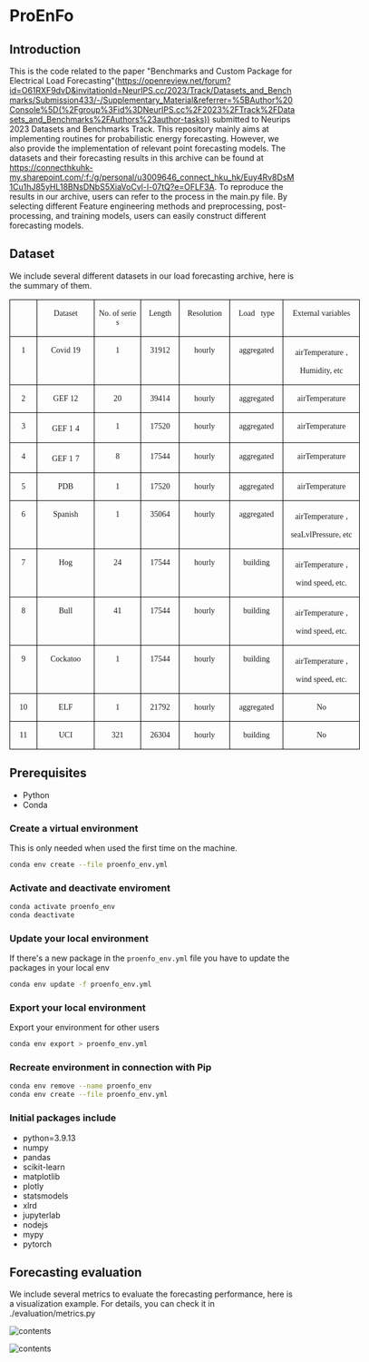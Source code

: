 # ProEnFo

## Introduction

This is the code related to the paper 
"Benchmarks and Custom Package for Electrical Load Forecasting"(https://openreview.net/forum?id=O61RXF9dvD&invitationId=NeurIPS.cc/2023/Track/Datasets_and_Benchmarks/Submission433/-/Supplementary_Material&referrer=%5BAuthor%20Console%5D(%2Fgroup%3Fid%3DNeurIPS.cc%2F2023%2FTrack%2FDatasets_and_Benchmarks%2FAuthors%23author-tasks)) submitted to Neurips 2023 Datasets and Benchmarks Track. 
This repository mainly aims at implementing routines for probabilistic energy forecasting. However, we also provide the implementation of relevant point forecasting models.
The datasets and their forecasting results in this archive can be found at https://connecthkuhk-my.sharepoint.com/:f:/g/personal/u3009646_connect_hku_hk/Euy4Rv8DsM1Cu1hJ85yHL18BNsDNbS5XiaVoCvl-l-07tQ?e=OFLF3A. 
To reproduce the results in our archive, users can refer to the process in the main.py file. By selecting different Feature engineering methods and preprocessing, post-processing, and training models, users can easily construct different forecasting models.

## Dataset
We include several different datasets in our load forecasting archive, here is the summary of them.
<table class=MsoTableGrid border=1 cellspacing=0 style="border-collapse:collapse;width:463.8500pt;mso-table-layout-alt:fixed;
        border:none;mso-border-left-alt:0.5000pt solid windowtext;mso-border-top-alt:0.5000pt solid windowtext;
        mso-border-right-alt:0.5000pt solid windowtext;mso-border-bottom-alt:0.5000pt solid windowtext;mso-border-insideh:0.5000pt solid windowtext;
        mso-border-insidev:0.5000pt solid windowtext;mso-padding-alt:0.0000pt 5.4000pt 0.0000pt 5.4000pt ;">
            <tr style="height:20.7000pt;">
                <td width=33 valign=top style="width:33.6000pt;padding:0.0000pt 5.4000pt 0.0000pt 5.4000pt ;border-left:1.0000pt solid windowtext;
                mso-border-left-alt:0.5000pt solid windowtext;border-right:1.0000pt solid windowtext;mso-border-right-alt:0.5000pt solid windowtext;
                border-top:1.0000pt solid windowtext;mso-border-top-alt:0.5000pt solid windowtext;border-bottom:1.0000pt solid windowtext;
                mso-border-bottom-alt:0.5000pt solid windowtext;">
                    <p class=MsoNormal align=center style="text-align:center;">
                        <span style="font-family:Calibri;mso-fareast-font-family:宋体;mso-bidi-font-family:'Times New Roman';
                        font-size:10.5000pt;mso-font-kerning:1.0000pt;">
                            <o:p></o:p>
                        </span>
                    </p>
                </td>
                <td width=80 valign=top style="width:80.1500pt;padding:0.0000pt 5.4000pt 0.0000pt 5.4000pt ;border-left:1.0000pt solid windowtext;
                mso-border-left-alt:0.5000pt solid windowtext;border-right:1.0000pt solid windowtext;mso-border-right-alt:0.5000pt solid windowtext;
                border-top:1.0000pt solid windowtext;mso-border-top-alt:0.5000pt solid windowtext;border-bottom:1.0000pt solid windowtext;
                mso-border-bottom-alt:0.5000pt solid windowtext;">
                    <p class=MsoNormal align=center style="text-align:center;">
                        <span style="font-family:宋体;mso-ascii-font-family:Calibri;mso-hansi-font-family:Calibri;
                        mso-bidi-font-family:'Times New Roman';font-weight:normal;font-size:10.5000pt;
                        mso-font-kerning:1.0000pt;">
                            <font face="Calibri">Dataset</font>
                        </span>
                        <span style="font-family:宋体;mso-ascii-font-family:Calibri;mso-hansi-font-family:Calibri;
                        mso-bidi-font-family:'Times New Roman';font-weight:normal;font-size:10.5000pt;
                        mso-font-kerning:1.0000pt;">
                            <o:p></o:p>
                        </span>
                    </p>
                </td>
                <td width=69 valign=top style="width:69.7000pt;padding:0.0000pt 5.4000pt 0.0000pt 5.4000pt ;border-left:1.0000pt solid windowtext;
                mso-border-left-alt:0.5000pt solid windowtext;border-right:1.0000pt solid windowtext;mso-border-right-alt:0.5000pt solid windowtext;
                border-top:1.0000pt solid windowtext;mso-border-top-alt:0.5000pt solid windowtext;border-bottom:1.0000pt solid windowtext;
                mso-border-bottom-alt:0.5000pt solid windowtext;">
                    <p class=MsoNormal align=center style="text-align:center;">
                        <span style="font-family:宋体;mso-ascii-font-family:Calibri;mso-hansi-font-family:Calibri;
                        mso-bidi-font-family:'Times New Roman';font-weight:normal;font-size:10.5000pt;
                        mso-font-kerning:1.0000pt;">
                            <font face="Calibri">No. of serie</font>
                        </span>
                        <span style="font-family:宋体;mso-ascii-font-family:Calibri;mso-hansi-font-family:Calibri;
                        mso-bidi-font-family:'Times New Roman';font-weight:normal;font-size:10.5000pt;
                        mso-font-kerning:1.0000pt;">
                            <font face="Calibri">s</font>
                        </span>
                        <span style="font-family:Calibri;mso-fareast-font-family:宋体;mso-bidi-font-family:'Times New Roman';
                        font-weight:normal;font-size:10.5000pt;mso-font-kerning:1.0000pt;">
                            <o:p></o:p>
                        </span>
                    </p>
                </td>
                <td width=46 valign=top style="width:46.1500pt;padding:0.0000pt 5.4000pt 0.0000pt 5.4000pt ;border-left:1.0000pt solid windowtext;
                mso-border-left-alt:0.5000pt solid windowtext;border-right:1.0000pt solid windowtext;mso-border-right-alt:0.5000pt solid windowtext;
                border-top:1.0000pt solid windowtext;mso-border-top-alt:0.5000pt solid windowtext;border-bottom:1.0000pt solid windowtext;
                mso-border-bottom-alt:0.5000pt solid windowtext;">
                    <p class=MsoNormal align=center style="text-align:center;">
                        <span style="font-family:宋体;mso-ascii-font-family:Calibri;mso-hansi-font-family:Calibri;
                        mso-bidi-font-family:'Times New Roman';font-weight:normal;font-size:10.5000pt;
                        mso-font-kerning:1.0000pt;">
                            <font face="Calibri">Length</font>
                        </span>
                        <span style="font-family:宋体;mso-ascii-font-family:Calibri;mso-hansi-font-family:Calibri;
                        mso-bidi-font-family:'Times New Roman';font-weight:normal;font-size:10.5000pt;
                        mso-font-kerning:1.0000pt;">
                            <o:p></o:p>
                        </span>
                    </p>
                </td>
                <td width=61 valign=top style="width:61.5000pt;padding:0.0000pt 5.4000pt 0.0000pt 5.4000pt ;border-left:1.0000pt solid windowtext;
                mso-border-left-alt:0.5000pt solid windowtext;border-right:1.0000pt solid windowtext;mso-border-right-alt:0.5000pt solid windowtext;
                border-top:1.0000pt solid windowtext;mso-border-top-alt:0.5000pt solid windowtext;border-bottom:1.0000pt solid windowtext;
                mso-border-bottom-alt:0.5000pt solid windowtext;">
                    <p class=MsoNormal align=center style="text-align:center;">
                        <span style="font-family:宋体;mso-ascii-font-family:Calibri;mso-hansi-font-family:Calibri;
                        mso-bidi-font-family:'Times New Roman';font-weight:normal;font-size:10.5000pt;
                        mso-font-kerning:1.0000pt;">
                            <font face="Calibri">Resolution</font>
                        </span>
                        <span style="font-family:宋体;mso-ascii-font-family:Calibri;mso-hansi-font-family:Calibri;
                        mso-bidi-font-family:'Times New Roman';font-weight:normal;font-size:10.5000pt;
                        mso-font-kerning:1.0000pt;">
                            <o:p></o:p>
                        </span>
                    </p>
                </td>
                <td width=67 valign=top style="width:67.7000pt;padding:0.0000pt 5.4000pt 0.0000pt 5.4000pt ;border-left:1.0000pt solid windowtext;
                mso-border-left-alt:0.5000pt solid windowtext;border-right:1.0000pt solid windowtext;mso-border-right-alt:0.5000pt solid windowtext;
                border-top:1.0000pt solid windowtext;mso-border-top-alt:0.5000pt solid windowtext;border-bottom:1.0000pt solid windowtext;
                mso-border-bottom-alt:0.5000pt solid windowtext;">
                    <p class=MsoNormal align=center style="text-align:center;">
                        <span style="font-family:宋体;mso-ascii-font-family:Calibri;mso-hansi-font-family:Calibri;
                        mso-bidi-font-family:'Times New Roman';font-weight:normal;font-size:10.5000pt;
                        mso-font-kerning:1.0000pt;">
                            <font face="Calibri">Load</font>
                        </span>
                        <span style="font-family:Calibri;mso-fareast-font-family:宋体;mso-bidi-font-family:'Times New Roman';
                        font-weight:normal;font-size:10.5000pt;mso-font-kerning:1.0000pt;">
                            <span style="mso-spacerun:'yes';">&nbsp;</span>
                        </span>
                        <span style="font-family:宋体;mso-ascii-font-family:Calibri;mso-hansi-font-family:Calibri;
                        mso-bidi-font-family:'Times New Roman';font-weight:normal;font-size:10.5000pt;
                        mso-font-kerning:1.0000pt;">
                            <font face="Calibri">type</font>
                        </span>
                        <span style="font-family:Calibri;mso-fareast-font-family:宋体;mso-bidi-font-family:'Times New Roman';
                        font-weight:normal;font-size:10.5000pt;mso-font-kerning:1.0000pt;">
                            <o:p></o:p>
                        </span>
                    </p>
                </td>
                <td width=105 valign=top style="width:105.0500pt;padding:0.0000pt 5.4000pt 0.0000pt 5.4000pt ;border-left:1.0000pt solid windowtext;
                mso-border-left-alt:0.5000pt solid windowtext;border-right:1.0000pt solid windowtext;mso-border-right-alt:0.5000pt solid windowtext;
                border-top:1.0000pt solid windowtext;mso-border-top-alt:0.5000pt solid windowtext;border-bottom:1.0000pt solid windowtext;
                mso-border-bottom-alt:0.5000pt solid windowtext;">
                    <p class=MsoNormal align=center style="text-align:center;">
                        <span style="font-family:宋体;mso-ascii-font-family:Calibri;mso-hansi-font-family:Calibri;
                        mso-bidi-font-family:'Times New Roman';font-weight:normal;font-size:10.5000pt;
                        mso-font-kerning:1.0000pt;">
                            <font face="Calibri">External variables</font>
                        </span>
                        <span style="font-family:Calibri;mso-fareast-font-family:宋体;mso-bidi-font-family:'Times New Roman';
                        font-weight:normal;font-size:10.5000pt;mso-font-kerning:1.0000pt;">
                            <o:p></o:p>
                        </span>
                    </p>
                </td>
            </tr>
            <tr style="height:20.7000pt;">
                <td width=33 valign=top style="width:33.6000pt;padding:0.0000pt 5.4000pt 0.0000pt 5.4000pt ;border-left:1.0000pt solid windowtext;
                mso-border-left-alt:0.5000pt solid windowtext;border-right:1.0000pt solid windowtext;mso-border-right-alt:0.5000pt solid windowtext;
                border-top:none;mso-border-top-alt:0.5000pt solid windowtext;border-bottom:1.0000pt solid windowtext;
                mso-border-bottom-alt:0.5000pt solid windowtext;">
                    <p class=MsoNormal align=center style="text-align:center;">
                        <span style="font-family:Calibri;mso-fareast-font-family:宋体;mso-bidi-font-family:'Times New Roman';
                        font-size:10.5000pt;mso-font-kerning:1.0000pt;">1</span>
                        <span style="font-family:Calibri;mso-fareast-font-family:宋体;mso-bidi-font-family:'Times New Roman';
                        font-size:10.5000pt;mso-font-kerning:1.0000pt;">
                            <o:p></o:p>
                        </span>
                    </p>
                </td>
                <td width=80 valign=top style="width:80.1500pt;padding:0.0000pt 5.4000pt 0.0000pt 5.4000pt ;border-left:1.0000pt solid windowtext;
                mso-border-left-alt:0.5000pt solid windowtext;border-right:1.0000pt solid windowtext;mso-border-right-alt:0.5000pt solid windowtext;
                border-top:none;mso-border-top-alt:0.5000pt solid windowtext;border-bottom:1.0000pt solid windowtext;
                mso-border-bottom-alt:0.5000pt solid windowtext;">
                    <p class=MsoNormal align=center style="text-align:center;">
                        <span style="font-family:宋体;mso-ascii-font-family:Calibri;mso-hansi-font-family:Calibri;
                        mso-bidi-font-family:'Times New Roman';font-size:10.5000pt;mso-font-kerning:1.0000pt;">
                            <font face="Calibri">Covid</font>
                        </span>
                        <span style="font-family:Calibri;mso-fareast-font-family:宋体;mso-bidi-font-family:'Times New Roman';
                        font-size:10.5000pt;mso-font-kerning:1.0000pt;">19</span>
                        <span style="font-family:Calibri;mso-fareast-font-family:宋体;mso-bidi-font-family:'Times New Roman';
                        font-size:10.5000pt;mso-font-kerning:1.0000pt;">
                            <o:p></o:p>
                        </span>
                    </p>
                </td>
                <td width=69 valign=top style="width:69.7000pt;padding:0.0000pt 5.4000pt 0.0000pt 5.4000pt ;border-left:1.0000pt solid windowtext;
                mso-border-left-alt:0.5000pt solid windowtext;border-right:1.0000pt solid windowtext;mso-border-right-alt:0.5000pt solid windowtext;
                border-top:none;mso-border-top-alt:0.5000pt solid windowtext;border-bottom:1.0000pt solid windowtext;
                mso-border-bottom-alt:0.5000pt solid windowtext;">
                    <p class=MsoNormal align=center style="text-align:center;">
                        <span style="font-family:Calibri;mso-fareast-font-family:宋体;mso-bidi-font-family:'Times New Roman';
                        font-size:10.5000pt;mso-font-kerning:1.0000pt;">1</span>
                        <span style="font-family:Calibri;mso-fareast-font-family:宋体;mso-bidi-font-family:'Times New Roman';
                        font-size:10.5000pt;mso-font-kerning:1.0000pt;">
                            <o:p></o:p>
                        </span>
                    </p>
                </td>
                <td width=46 valign=top style="width:46.1500pt;padding:0.0000pt 5.4000pt 0.0000pt 5.4000pt ;border-left:1.0000pt solid windowtext;
                mso-border-left-alt:0.5000pt solid windowtext;border-right:1.0000pt solid windowtext;mso-border-right-alt:0.5000pt solid windowtext;
                border-top:none;mso-border-top-alt:0.5000pt solid windowtext;border-bottom:1.0000pt solid windowtext;
                mso-border-bottom-alt:0.5000pt solid windowtext;">
                    <p class=MsoNormal align=center style="text-align:center;">
                        <span style="font-family:Calibri;mso-fareast-font-family:宋体;mso-bidi-font-family:'Times New Roman';
                        font-size:10.5000pt;mso-font-kerning:1.0000pt;">31912</span>
                        <span style="font-family:Calibri;mso-fareast-font-family:宋体;mso-bidi-font-family:'Times New Roman';
                        font-size:10.5000pt;mso-font-kerning:1.0000pt;">
                            <o:p></o:p>
                        </span>
                    </p>
                </td>
                <td width=61 valign=top style="width:61.5000pt;padding:0.0000pt 5.4000pt 0.0000pt 5.4000pt ;border-left:1.0000pt solid windowtext;
                mso-border-left-alt:0.5000pt solid windowtext;border-right:1.0000pt solid windowtext;mso-border-right-alt:0.5000pt solid windowtext;
                border-top:none;mso-border-top-alt:0.5000pt solid windowtext;border-bottom:1.0000pt solid windowtext;
                mso-border-bottom-alt:0.5000pt solid windowtext;">
                    <p class=MsoNormal align=center style="text-align:center;">
                        <span style="font-family:宋体;mso-ascii-font-family:Calibri;mso-hansi-font-family:Calibri;
                        mso-bidi-font-family:'Times New Roman';font-size:10.5000pt;mso-font-kerning:1.0000pt;">
                            <font face="Calibri">hourly</font>
                        </span>
                        <span style="font-family:Calibri;mso-fareast-font-family:宋体;mso-bidi-font-family:'Times New Roman';
                        font-size:10.5000pt;mso-font-kerning:1.0000pt;">
                            <o:p></o:p>
                        </span>
                    </p>
                </td>
                <td width=67 valign=top style="width:67.7000pt;padding:0.0000pt 5.4000pt 0.0000pt 5.4000pt ;border-left:1.0000pt solid windowtext;
                mso-border-left-alt:0.5000pt solid windowtext;border-right:1.0000pt solid windowtext;mso-border-right-alt:0.5000pt solid windowtext;
                border-top:none;mso-border-top-alt:0.5000pt solid windowtext;border-bottom:1.0000pt solid windowtext;
                mso-border-bottom-alt:0.5000pt solid windowtext;">
                    <p class=MsoNormal align=center style="text-align:center;">
                        <span style="font-family:Calibri;mso-fareast-font-family:宋体;mso-bidi-font-family:'Times New Roman';
                        font-size:10.5000pt;mso-font-kerning:1.0000pt;">aggregated</span>
                        <span style="font-family:Calibri;mso-fareast-font-family:宋体;mso-bidi-font-family:'Times New Roman';
                        font-size:10.5000pt;mso-font-kerning:1.0000pt;">
                            <o:p></o:p>
                        </span>
                    </p>
                </td>
                <td width=105 valign=top style="width:105.0500pt;padding:0.0000pt 5.4000pt 0.0000pt 5.4000pt ;border-left:1.0000pt solid windowtext;
                mso-border-left-alt:0.5000pt solid windowtext;border-right:1.0000pt solid windowtext;mso-border-right-alt:0.5000pt solid windowtext;
                border-top:none;mso-border-top-alt:0.5000pt solid windowtext;border-bottom:1.0000pt solid windowtext;
                mso-border-bottom-alt:0.5000pt solid windowtext;">
                    <p class=MsoNormal align=center style="text-align:center;">
                        <span style="font-family:Calibri;mso-fareast-font-family:宋体;mso-bidi-font-family:'Times New Roman';
                        font-size:10.5000pt;mso-font-kerning:1.0000pt;">airTemperature</span>
                        <span style="font-family:Calibri;mso-fareast-font-family:宋体;mso-bidi-font-family:'Times New Roman';
                        font-size:10.5000pt;mso-font-kerning:1.0000pt;">,</span>
                        <span style="font-family:Calibri;mso-fareast-font-family:宋体;mso-bidi-font-family:'Times New Roman';
                        font-size:10.5000pt;mso-font-kerning:1.0000pt;">
                            <o:p></o:p>
                        </span>
                    </p>
                    <p class=MsoNormal align=center style="text-align:center;">
                        <span style="font-family:Calibri;mso-fareast-font-family:宋体;mso-bidi-font-family:'Times New Roman';
                        font-size:10.5000pt;mso-font-kerning:1.0000pt;">Humidity, etc</span>
                        <span style="font-family:Calibri;mso-fareast-font-family:宋体;mso-bidi-font-family:'Times New Roman';
                        font-size:10.5000pt;mso-font-kerning:1.0000pt;">
                            <o:p></o:p>
                        </span>
                    </p>
                </td>
            </tr>
            <tr style="height:16.1500pt;">
                <td width=33 valign=top style="width:33.6000pt;padding:0.0000pt 5.4000pt 0.0000pt 5.4000pt ;border-left:1.0000pt solid windowtext;
                mso-border-left-alt:0.5000pt solid windowtext;border-right:1.0000pt solid windowtext;mso-border-right-alt:0.5000pt solid windowtext;
                border-top:none;mso-border-top-alt:0.5000pt solid windowtext;border-bottom:1.0000pt solid windowtext;
                mso-border-bottom-alt:0.5000pt solid windowtext;">
                    <p class=MsoNormal align=center style="text-align:center;">
                        <span style="font-family:Calibri;mso-fareast-font-family:宋体;mso-bidi-font-family:'Times New Roman';
                        font-size:10.5000pt;mso-font-kerning:1.0000pt;">2</span>
                        <span style="font-family:Calibri;mso-fareast-font-family:宋体;mso-bidi-font-family:'Times New Roman';
                        font-size:10.5000pt;mso-font-kerning:1.0000pt;">
                            <o:p></o:p>
                        </span>
                    </p>
                </td>
                <td width=80 valign=top style="width:80.1500pt;padding:0.0000pt 5.4000pt 0.0000pt 5.4000pt ;border-left:1.0000pt solid windowtext;
                mso-border-left-alt:0.5000pt solid windowtext;border-right:1.0000pt solid windowtext;mso-border-right-alt:0.5000pt solid windowtext;
                border-top:none;mso-border-top-alt:0.5000pt solid windowtext;border-bottom:1.0000pt solid windowtext;
                mso-border-bottom-alt:0.5000pt solid windowtext;">
                    <p class=MsoNormal align=center style="text-align:center;">
                        <span style="font-family:宋体;mso-ascii-font-family:Calibri;mso-hansi-font-family:Calibri;
                        mso-bidi-font-family:'Times New Roman';font-size:10.5000pt;mso-font-kerning:1.0000pt;">
                            <font face="Calibri">GEF</font>
                        </span>
                        <span style="font-family:Calibri;mso-fareast-font-family:宋体;mso-bidi-font-family:'Times New Roman';
                        font-size:10.5000pt;mso-font-kerning:1.0000pt;">12</span>
                        <span style="font-family:Calibri;mso-fareast-font-family:宋体;mso-bidi-font-family:'Times New Roman';
                        font-size:10.5000pt;mso-font-kerning:1.0000pt;">
                            <o:p></o:p>
                        </span>
                    </p>
                </td>
                <td width=69 valign=top style="width:69.7000pt;padding:0.0000pt 5.4000pt 0.0000pt 5.4000pt ;border-left:1.0000pt solid windowtext;
                mso-border-left-alt:0.5000pt solid windowtext;border-right:1.0000pt solid windowtext;mso-border-right-alt:0.5000pt solid windowtext;
                border-top:none;mso-border-top-alt:0.5000pt solid windowtext;border-bottom:1.0000pt solid windowtext;
                mso-border-bottom-alt:0.5000pt solid windowtext;">
                    <p class=MsoNormal align=center style="text-align:center;">
                        <span style="font-family:Calibri;mso-fareast-font-family:宋体;mso-bidi-font-family:'Times New Roman';
                        font-size:10.5000pt;mso-font-kerning:1.0000pt;">20</span>
                        <span style="font-family:Calibri;mso-fareast-font-family:宋体;mso-bidi-font-family:'Times New Roman';
                        font-size:10.5000pt;mso-font-kerning:1.0000pt;">
                            <o:p></o:p>
                        </span>
                    </p>
                </td>
                <td width=46 valign=top style="width:46.1500pt;padding:0.0000pt 5.4000pt 0.0000pt 5.4000pt ;border-left:1.0000pt solid windowtext;
                mso-border-left-alt:0.5000pt solid windowtext;border-right:1.0000pt solid windowtext;mso-border-right-alt:0.5000pt solid windowtext;
                border-top:none;mso-border-top-alt:0.5000pt solid windowtext;border-bottom:1.0000pt solid windowtext;
                mso-border-bottom-alt:0.5000pt solid windowtext;">
                    <p class=MsoNormal align=center style="text-align:center;">
                        <span style="font-family:Calibri;mso-fareast-font-family:宋体;mso-bidi-font-family:'Times New Roman';
                        font-size:10.5000pt;mso-font-kerning:1.0000pt;">39414</span>
                        <span style="font-family:Calibri;mso-fareast-font-family:宋体;mso-bidi-font-family:'Times New Roman';
                        font-size:10.5000pt;mso-font-kerning:1.0000pt;">
                            <o:p></o:p>
                        </span>
                    </p>
                </td>
                <td width=61 valign=top style="width:61.5000pt;padding:0.0000pt 5.4000pt 0.0000pt 5.4000pt ;border-left:1.0000pt solid windowtext;
                mso-border-left-alt:0.5000pt solid windowtext;border-right:1.0000pt solid windowtext;mso-border-right-alt:0.5000pt solid windowtext;
                border-top:none;mso-border-top-alt:0.5000pt solid windowtext;border-bottom:1.0000pt solid windowtext;
                mso-border-bottom-alt:0.5000pt solid windowtext;">
                    <p class=MsoNormal align=center style="text-align:center;">
                        <span style="font-family:宋体;mso-ascii-font-family:Calibri;mso-hansi-font-family:Calibri;
                        mso-bidi-font-family:'Times New Roman';font-size:10.5000pt;mso-font-kerning:1.0000pt;">
                            <font face="Calibri">hourly</font>
                        </span>
                        <span style="font-family:Calibri;mso-fareast-font-family:宋体;mso-bidi-font-family:'Times New Roman';
                        font-size:10.5000pt;mso-font-kerning:1.0000pt;">
                            <o:p></o:p>
                        </span>
                    </p>
                </td>
                <td width=67 valign=top style="width:67.7000pt;padding:0.0000pt 5.4000pt 0.0000pt 5.4000pt ;border-left:1.0000pt solid windowtext;
                mso-border-left-alt:0.5000pt solid windowtext;border-right:1.0000pt solid windowtext;mso-border-right-alt:0.5000pt solid windowtext;
                border-top:none;mso-border-top-alt:0.5000pt solid windowtext;border-bottom:1.0000pt solid windowtext;
                mso-border-bottom-alt:0.5000pt solid windowtext;">
                    <p class=MsoNormal align=center style="text-align:center;">
                        <span style="font-family:Calibri;mso-fareast-font-family:宋体;mso-bidi-font-family:'Times New Roman';
                        font-size:10.5000pt;mso-font-kerning:1.0000pt;">aggregated</span>
                        <span style="font-family:Calibri;mso-fareast-font-family:宋体;mso-bidi-font-family:'Times New Roman';
                        font-size:10.5000pt;mso-font-kerning:1.0000pt;">
                            <o:p></o:p>
                        </span>
                    </p>
                </td>
                <td width=105 valign=top style="width:105.0500pt;padding:0.0000pt 5.4000pt 0.0000pt 5.4000pt ;border-left:1.0000pt solid windowtext;
                mso-border-left-alt:0.5000pt solid windowtext;border-right:1.0000pt solid windowtext;mso-border-right-alt:0.5000pt solid windowtext;
                border-top:none;mso-border-top-alt:0.5000pt solid windowtext;border-bottom:1.0000pt solid windowtext;
                mso-border-bottom-alt:0.5000pt solid windowtext;">
                    <p class=MsoNormal align=center style="text-align:center;">
                        <span style="font-family:Calibri;mso-fareast-font-family:宋体;mso-bidi-font-family:'Times New Roman';
                        font-size:10.5000pt;mso-font-kerning:1.0000pt;">airTemperature</span>
                        <span style="font-family:Calibri;mso-fareast-font-family:宋体;mso-bidi-font-family:'Times New Roman';
                        font-size:10.5000pt;mso-font-kerning:1.0000pt;">
                            <o:p></o:p>
                        </span>
                    </p>
                </td>
            </tr>
            <tr style="height:16.1500pt;">
                <td width=33 valign=top style="width:33.6000pt;padding:0.0000pt 5.4000pt 0.0000pt 5.4000pt ;border-left:1.0000pt solid windowtext;
                mso-border-left-alt:0.5000pt solid windowtext;border-right:1.0000pt solid windowtext;mso-border-right-alt:0.5000pt solid windowtext;
                border-top:none;mso-border-top-alt:0.5000pt solid windowtext;border-bottom:1.0000pt solid windowtext;
                mso-border-bottom-alt:0.5000pt solid windowtext;">
                    <p class=MsoNormal align=center style="text-align:center;">
                        <span style="font-family:Calibri;mso-fareast-font-family:宋体;mso-bidi-font-family:'Times New Roman';
                        font-size:10.5000pt;mso-font-kerning:1.0000pt;">3</span>
                        <span style="font-family:Calibri;mso-fareast-font-family:宋体;mso-bidi-font-family:'Times New Roman';
                        font-size:10.5000pt;mso-font-kerning:1.0000pt;">
                            <o:p></o:p>
                        </span>
                    </p>
                </td>
                <td width=80 valign=top style="width:80.1500pt;padding:0.0000pt 5.4000pt 0.0000pt 5.4000pt ;border-left:1.0000pt solid windowtext;
                mso-border-left-alt:0.5000pt solid windowtext;border-right:1.0000pt solid windowtext;mso-border-right-alt:0.5000pt solid windowtext;
                border-top:none;mso-border-top-alt:0.5000pt solid windowtext;border-bottom:1.0000pt solid windowtext;
                mso-border-bottom-alt:0.5000pt solid windowtext;">
                    <p class=MsoNormal align=center style="text-align:center;">
                        <span style="font-family:宋体;mso-ascii-font-family:Calibri;mso-hansi-font-family:Calibri;
                        mso-bidi-font-family:'Times New Roman';font-size:10.5000pt;mso-font-kerning:1.0000pt;">
                            <font face="Calibri">GEF</font>
                        </span>
                        <span style="font-family:Calibri;mso-fareast-font-family:宋体;mso-bidi-font-family:'Times New Roman';
                        font-size:10.5000pt;mso-font-kerning:1.0000pt;">1</span>
                        <span style="font-family:Calibri;mso-fareast-font-family:宋体;mso-bidi-font-family:'Times New Roman';
                        font-size:10.5000pt;mso-font-kerning:1.0000pt;">4</span>
                        <span style="font-family:Calibri;mso-fareast-font-family:宋体;mso-bidi-font-family:'Times New Roman';
                        font-size:10.5000pt;mso-font-kerning:1.0000pt;">
                            <o:p></o:p>
                        </span>
                    </p>
                </td>
                <td width=69 valign=top style="width:69.7000pt;padding:0.0000pt 5.4000pt 0.0000pt 5.4000pt ;border-left:1.0000pt solid windowtext;
                mso-border-left-alt:0.5000pt solid windowtext;border-right:1.0000pt solid windowtext;mso-border-right-alt:0.5000pt solid windowtext;
                border-top:none;mso-border-top-alt:0.5000pt solid windowtext;border-bottom:1.0000pt solid windowtext;
                mso-border-bottom-alt:0.5000pt solid windowtext;">
                    <p class=MsoNormal align=center style="text-align:center;">
                        <span style="font-family:Calibri;mso-fareast-font-family:宋体;mso-bidi-font-family:'Times New Roman';
                        font-size:10.5000pt;mso-font-kerning:1.0000pt;">1</span>
                        <span style="font-family:Calibri;mso-fareast-font-family:宋体;mso-bidi-font-family:'Times New Roman';
                        font-size:10.5000pt;mso-font-kerning:1.0000pt;">
                            <o:p></o:p>
                        </span>
                    </p>
                </td>
                <td width=46 valign=top style="width:46.1500pt;padding:0.0000pt 5.4000pt 0.0000pt 5.4000pt ;border-left:1.0000pt solid windowtext;
                mso-border-left-alt:0.5000pt solid windowtext;border-right:1.0000pt solid windowtext;mso-border-right-alt:0.5000pt solid windowtext;
                border-top:none;mso-border-top-alt:0.5000pt solid windowtext;border-bottom:1.0000pt solid windowtext;
                mso-border-bottom-alt:0.5000pt solid windowtext;">
                    <p class=MsoNormal align=center style="text-align:center;">
                        <span style="font-family:Calibri;mso-fareast-font-family:宋体;mso-bidi-font-family:'Times New Roman';
                        font-size:10.5000pt;mso-font-kerning:1.0000pt;">17520</span>
                        <span style="font-family:Calibri;mso-fareast-font-family:宋体;mso-bidi-font-family:'Times New Roman';
                        font-size:10.5000pt;mso-font-kerning:1.0000pt;">
                            <o:p></o:p>
                        </span>
                    </p>
                </td>
                <td width=61 valign=top style="width:61.5000pt;padding:0.0000pt 5.4000pt 0.0000pt 5.4000pt ;border-left:1.0000pt solid windowtext;
                mso-border-left-alt:0.5000pt solid windowtext;border-right:1.0000pt solid windowtext;mso-border-right-alt:0.5000pt solid windowtext;
                border-top:none;mso-border-top-alt:0.5000pt solid windowtext;border-bottom:1.0000pt solid windowtext;
                mso-border-bottom-alt:0.5000pt solid windowtext;">
                    <p class=MsoNormal align=center style="text-align:center;">
                        <span style="font-family:宋体;mso-ascii-font-family:Calibri;mso-hansi-font-family:Calibri;
                        mso-bidi-font-family:'Times New Roman';font-size:10.5000pt;mso-font-kerning:1.0000pt;">
                            <font face="Calibri">hourly</font>
                        </span>
                        <span style="font-family:Calibri;mso-fareast-font-family:宋体;mso-bidi-font-family:'Times New Roman';
                        font-size:10.5000pt;mso-font-kerning:1.0000pt;">
                            <o:p></o:p>
                        </span>
                    </p>
                </td>
                <td width=67 valign=top style="width:67.7000pt;padding:0.0000pt 5.4000pt 0.0000pt 5.4000pt ;border-left:1.0000pt solid windowtext;
                mso-border-left-alt:0.5000pt solid windowtext;border-right:1.0000pt solid windowtext;mso-border-right-alt:0.5000pt solid windowtext;
                border-top:none;mso-border-top-alt:0.5000pt solid windowtext;border-bottom:1.0000pt solid windowtext;
                mso-border-bottom-alt:0.5000pt solid windowtext;">
                    <p class=MsoNormal align=center style="text-align:center;">
                        <span style="font-family:Calibri;mso-fareast-font-family:宋体;mso-bidi-font-family:'Times New Roman';
                        font-size:10.5000pt;mso-font-kerning:1.0000pt;">aggregated</span>
                        <span style="font-family:Calibri;mso-fareast-font-family:宋体;mso-bidi-font-family:'Times New Roman';
                        font-size:10.5000pt;mso-font-kerning:1.0000pt;">
                            <o:p></o:p>
                        </span>
                    </p>
                </td>
                <td width=105 valign=top style="width:105.0500pt;padding:0.0000pt 5.4000pt 0.0000pt 5.4000pt ;border-left:1.0000pt solid windowtext;
                mso-border-left-alt:0.5000pt solid windowtext;border-right:1.0000pt solid windowtext;mso-border-right-alt:0.5000pt solid windowtext;
                border-top:none;mso-border-top-alt:0.5000pt solid windowtext;border-bottom:1.0000pt solid windowtext;
                mso-border-bottom-alt:0.5000pt solid windowtext;">
                    <p class=MsoNormal align=center style="text-align:center;">
                        <span style="font-family:Calibri;mso-fareast-font-family:宋体;mso-bidi-font-family:'Times New Roman';
                        font-size:10.5000pt;mso-font-kerning:1.0000pt;">airTemperature</span>
                        <span style="font-family:Calibri;mso-fareast-font-family:宋体;mso-bidi-font-family:'Times New Roman';
                        font-size:10.5000pt;mso-font-kerning:1.0000pt;">
                            <o:p></o:p>
                        </span>
                    </p>
                </td>
            </tr>
            <tr style="height:16.1500pt;">
                <td width=33 valign=top style="width:33.6000pt;padding:0.0000pt 5.4000pt 0.0000pt 5.4000pt ;border-left:1.0000pt solid windowtext;
                mso-border-left-alt:0.5000pt solid windowtext;border-right:1.0000pt solid windowtext;mso-border-right-alt:0.5000pt solid windowtext;
                border-top:none;mso-border-top-alt:0.5000pt solid windowtext;border-bottom:1.0000pt solid windowtext;
                mso-border-bottom-alt:0.5000pt solid windowtext;">
                    <p class=MsoNormal align=center style="text-align:center;">
                        <span style="font-family:Calibri;mso-fareast-font-family:宋体;mso-bidi-font-family:'Times New Roman';
                        font-size:10.5000pt;mso-font-kerning:1.0000pt;">4</span>
                        <span style="font-family:Calibri;mso-fareast-font-family:宋体;mso-bidi-font-family:'Times New Roman';
                        font-size:10.5000pt;mso-font-kerning:1.0000pt;">
                            <o:p></o:p>
                        </span>
                    </p>
                </td>
                <td width=80 valign=top style="width:80.1500pt;padding:0.0000pt 5.4000pt 0.0000pt 5.4000pt ;border-left:1.0000pt solid windowtext;
                mso-border-left-alt:0.5000pt solid windowtext;border-right:1.0000pt solid windowtext;mso-border-right-alt:0.5000pt solid windowtext;
                border-top:none;mso-border-top-alt:0.5000pt solid windowtext;border-bottom:1.0000pt solid windowtext;
                mso-border-bottom-alt:0.5000pt solid windowtext;">
                    <p class=MsoNormal align=center style="text-align:center;">
                        <span style="font-family:宋体;mso-ascii-font-family:Calibri;mso-hansi-font-family:Calibri;
                        mso-bidi-font-family:'Times New Roman';font-size:10.5000pt;mso-font-kerning:1.0000pt;">
                            <font face="Calibri">GEF</font>
                        </span>
                        <span style="font-family:Calibri;mso-fareast-font-family:宋体;mso-bidi-font-family:'Times New Roman';
                        font-size:10.5000pt;mso-font-kerning:1.0000pt;">1</span>
                        <span style="font-family:Calibri;mso-fareast-font-family:宋体;mso-bidi-font-family:'Times New Roman';
                        font-size:10.5000pt;mso-font-kerning:1.0000pt;">7</span>
                        <span style="font-family:Calibri;mso-fareast-font-family:宋体;mso-bidi-font-family:'Times New Roman';
                        font-size:10.5000pt;mso-font-kerning:1.0000pt;">
                            <o:p></o:p>
                        </span>
                    </p>
                </td>
                <td width=69 valign=top style="width:69.7000pt;padding:0.0000pt 5.4000pt 0.0000pt 5.4000pt ;border-left:1.0000pt solid windowtext;
                mso-border-left-alt:0.5000pt solid windowtext;border-right:1.0000pt solid windowtext;mso-border-right-alt:0.5000pt solid windowtext;
                border-top:none;mso-border-top-alt:0.5000pt solid windowtext;border-bottom:1.0000pt solid windowtext;
                mso-border-bottom-alt:0.5000pt solid windowtext;">
                    <p class=MsoNormal align=center style="text-align:center;">
                        <span style="font-family:Calibri;mso-fareast-font-family:宋体;mso-bidi-font-family:'Times New Roman';
                        font-size:10.5000pt;mso-font-kerning:1.0000pt;">8</span>
                        <span style="font-family:Calibri;mso-fareast-font-family:宋体;mso-bidi-font-family:'Times New Roman';
                        font-size:10.5000pt;mso-font-kerning:1.0000pt;">
                            <o:p></o:p>
                        </span>
                    </p>
                </td>
                <td width=46 valign=top style="width:46.1500pt;padding:0.0000pt 5.4000pt 0.0000pt 5.4000pt ;border-left:1.0000pt solid windowtext;
                mso-border-left-alt:0.5000pt solid windowtext;border-right:1.0000pt solid windowtext;mso-border-right-alt:0.5000pt solid windowtext;
                border-top:none;mso-border-top-alt:0.5000pt solid windowtext;border-bottom:1.0000pt solid windowtext;
                mso-border-bottom-alt:0.5000pt solid windowtext;">
                    <p class=MsoNormal align=center style="text-align:center;">
                        <span style="font-family:Calibri;mso-fareast-font-family:宋体;mso-bidi-font-family:'Times New Roman';
                        font-size:10.5000pt;mso-font-kerning:1.0000pt;">17544</span>
                        <span style="font-family:Calibri;mso-fareast-font-family:宋体;mso-bidi-font-family:'Times New Roman';
                        font-size:10.5000pt;mso-font-kerning:1.0000pt;">
                            <o:p></o:p>
                        </span>
                    </p>
                </td>
                <td width=61 valign=top style="width:61.5000pt;padding:0.0000pt 5.4000pt 0.0000pt 5.4000pt ;border-left:1.0000pt solid windowtext;
                mso-border-left-alt:0.5000pt solid windowtext;border-right:1.0000pt solid windowtext;mso-border-right-alt:0.5000pt solid windowtext;
                border-top:none;mso-border-top-alt:0.5000pt solid windowtext;border-bottom:1.0000pt solid windowtext;
                mso-border-bottom-alt:0.5000pt solid windowtext;">
                    <p class=MsoNormal align=center style="text-align:center;">
                        <span style="font-family:宋体;mso-ascii-font-family:Calibri;mso-hansi-font-family:Calibri;
                        mso-bidi-font-family:'Times New Roman';font-size:10.5000pt;mso-font-kerning:1.0000pt;">
                            <font face="Calibri">hourly</font>
                        </span>
                        <span style="font-family:Calibri;mso-fareast-font-family:宋体;mso-bidi-font-family:'Times New Roman';
                        font-size:10.5000pt;mso-font-kerning:1.0000pt;">
                            <o:p></o:p>
                        </span>
                    </p>
                </td>
                <td width=67 valign=top style="width:67.7000pt;padding:0.0000pt 5.4000pt 0.0000pt 5.4000pt ;border-left:1.0000pt solid windowtext;
                mso-border-left-alt:0.5000pt solid windowtext;border-right:1.0000pt solid windowtext;mso-border-right-alt:0.5000pt solid windowtext;
                border-top:none;mso-border-top-alt:0.5000pt solid windowtext;border-bottom:1.0000pt solid windowtext;
                mso-border-bottom-alt:0.5000pt solid windowtext;">
                    <p class=MsoNormal align=center style="text-align:center;">
                        <span style="font-family:Calibri;mso-fareast-font-family:宋体;mso-bidi-font-family:'Times New Roman';
                        font-size:10.5000pt;mso-font-kerning:1.0000pt;">aggregated</span>
                        <span style="font-family:Calibri;mso-fareast-font-family:宋体;mso-bidi-font-family:'Times New Roman';
                        font-size:10.5000pt;mso-font-kerning:1.0000pt;">
                            <o:p></o:p>
                        </span>
                    </p>
                </td>
                <td width=105 valign=top style="width:105.0500pt;padding:0.0000pt 5.4000pt 0.0000pt 5.4000pt ;border-left:1.0000pt solid windowtext;
                mso-border-left-alt:0.5000pt solid windowtext;border-right:1.0000pt solid windowtext;mso-border-right-alt:0.5000pt solid windowtext;
                border-top:none;mso-border-top-alt:0.5000pt solid windowtext;border-bottom:1.0000pt solid windowtext;
                mso-border-bottom-alt:0.5000pt solid windowtext;">
                    <p class=MsoNormal align=center style="text-align:center;">
                        <span style="font-family:Calibri;mso-fareast-font-family:宋体;mso-bidi-font-family:'Times New Roman';
                        font-size:10.5000pt;mso-font-kerning:1.0000pt;">airTemperature</span>
                        <span style="font-family:Calibri;mso-fareast-font-family:宋体;mso-bidi-font-family:'Times New Roman';
                        font-size:10.5000pt;mso-font-kerning:1.0000pt;">
                            <o:p></o:p>
                        </span>
                    </p>
                </td>
            </tr>
            <tr style="height:16.1500pt;">
                <td width=33 valign=top style="width:33.6000pt;padding:0.0000pt 5.4000pt 0.0000pt 5.4000pt ;border-left:1.0000pt solid windowtext;
                mso-border-left-alt:0.5000pt solid windowtext;border-right:1.0000pt solid windowtext;mso-border-right-alt:0.5000pt solid windowtext;
                border-top:none;mso-border-top-alt:0.5000pt solid windowtext;border-bottom:1.0000pt solid windowtext;
                mso-border-bottom-alt:0.5000pt solid windowtext;">
                    <p class=MsoNormal align=center style="text-align:center;">
                        <span style="font-family:Calibri;mso-fareast-font-family:宋体;mso-bidi-font-family:'Times New Roman';
                        font-size:10.5000pt;mso-font-kerning:1.0000pt;">5</span>
                        <span style="font-family:Calibri;mso-fareast-font-family:宋体;mso-bidi-font-family:'Times New Roman';
                        font-size:10.5000pt;mso-font-kerning:1.0000pt;">
                            <o:p></o:p>
                        </span>
                    </p>
                </td>
                <td width=80 valign=top style="width:80.1500pt;padding:0.0000pt 5.4000pt 0.0000pt 5.4000pt ;border-left:1.0000pt solid windowtext;
                mso-border-left-alt:0.5000pt solid windowtext;border-right:1.0000pt solid windowtext;mso-border-right-alt:0.5000pt solid windowtext;
                border-top:none;mso-border-top-alt:0.5000pt solid windowtext;border-bottom:1.0000pt solid windowtext;
                mso-border-bottom-alt:0.5000pt solid windowtext;">
                    <p class=MsoNormal align=center style="text-align:center;">
                        <span style="font-family:宋体;mso-ascii-font-family:Calibri;mso-hansi-font-family:Calibri;
                        mso-bidi-font-family:'Times New Roman';font-size:10.5000pt;mso-font-kerning:1.0000pt;">
                            <font face="Calibri">PDB</font>
                        </span>
                        <span style="font-family:宋体;mso-ascii-font-family:Calibri;mso-hansi-font-family:Calibri;
                        mso-bidi-font-family:'Times New Roman';font-size:10.5000pt;mso-font-kerning:1.0000pt;">
                            <o:p></o:p>
                        </span>
                    </p>
                </td>
                <td width=69 valign=top style="width:69.7000pt;padding:0.0000pt 5.4000pt 0.0000pt 5.4000pt ;border-left:1.0000pt solid windowtext;
                mso-border-left-alt:0.5000pt solid windowtext;border-right:1.0000pt solid windowtext;mso-border-right-alt:0.5000pt solid windowtext;
                border-top:none;mso-border-top-alt:0.5000pt solid windowtext;border-bottom:1.0000pt solid windowtext;
                mso-border-bottom-alt:0.5000pt solid windowtext;">
                    <p class=MsoNormal align=center style="text-align:center;">
                        <span style="font-family:Calibri;mso-fareast-font-family:宋体;mso-bidi-font-family:'Times New Roman';
                        font-size:10.5000pt;mso-font-kerning:1.0000pt;">1</span>
                        <span style="font-family:Calibri;mso-fareast-font-family:宋体;mso-bidi-font-family:'Times New Roman';
                        font-size:10.5000pt;mso-font-kerning:1.0000pt;">
                            <o:p></o:p>
                        </span>
                    </p>
                </td>
                <td width=46 valign=top style="width:46.1500pt;padding:0.0000pt 5.4000pt 0.0000pt 5.4000pt ;border-left:1.0000pt solid windowtext;
                mso-border-left-alt:0.5000pt solid windowtext;border-right:1.0000pt solid windowtext;mso-border-right-alt:0.5000pt solid windowtext;
                border-top:none;mso-border-top-alt:0.5000pt solid windowtext;border-bottom:1.0000pt solid windowtext;
                mso-border-bottom-alt:0.5000pt solid windowtext;">
                    <p class=MsoNormal align=center style="text-align:center;">
                        <span style="font-family:Calibri;mso-fareast-font-family:宋体;mso-bidi-font-family:'Times New Roman';
                        font-size:10.5000pt;mso-font-kerning:1.0000pt;">17520</span>
                        <span style="font-family:Calibri;mso-fareast-font-family:宋体;mso-bidi-font-family:'Times New Roman';
                        font-size:10.5000pt;mso-font-kerning:1.0000pt;">
                            <o:p></o:p>
                        </span>
                    </p>
                </td>
                <td width=61 valign=top style="width:61.5000pt;padding:0.0000pt 5.4000pt 0.0000pt 5.4000pt ;border-left:1.0000pt solid windowtext;
                mso-border-left-alt:0.5000pt solid windowtext;border-right:1.0000pt solid windowtext;mso-border-right-alt:0.5000pt solid windowtext;
                border-top:none;mso-border-top-alt:0.5000pt solid windowtext;border-bottom:1.0000pt solid windowtext;
                mso-border-bottom-alt:0.5000pt solid windowtext;">
                    <p class=MsoNormal align=center style="text-align:center;">
                        <span style="font-family:宋体;mso-ascii-font-family:Calibri;mso-hansi-font-family:Calibri;
                        mso-bidi-font-family:'Times New Roman';font-size:10.5000pt;mso-font-kerning:1.0000pt;">
                            <font face="Calibri">hourly</font>
                        </span>
                        <span style="font-family:Calibri;mso-fareast-font-family:宋体;mso-bidi-font-family:'Times New Roman';
                        font-size:10.5000pt;mso-font-kerning:1.0000pt;">
                            <o:p></o:p>
                        </span>
                    </p>
                </td>
                <td width=67 valign=top style="width:67.7000pt;padding:0.0000pt 5.4000pt 0.0000pt 5.4000pt ;border-left:1.0000pt solid windowtext;
                mso-border-left-alt:0.5000pt solid windowtext;border-right:1.0000pt solid windowtext;mso-border-right-alt:0.5000pt solid windowtext;
                border-top:none;mso-border-top-alt:0.5000pt solid windowtext;border-bottom:1.0000pt solid windowtext;
                mso-border-bottom-alt:0.5000pt solid windowtext;">
                    <p class=MsoNormal align=center style="text-align:center;">
                        <span style="font-family:Calibri;mso-fareast-font-family:宋体;mso-bidi-font-family:'Times New Roman';
                        font-size:10.5000pt;mso-font-kerning:1.0000pt;">aggregated</span>
                        <span style="font-family:Calibri;mso-fareast-font-family:宋体;mso-bidi-font-family:'Times New Roman';
                        font-size:10.5000pt;mso-font-kerning:1.0000pt;">
                            <o:p></o:p>
                        </span>
                    </p>
                </td>
                <td width=105 valign=top style="width:105.0500pt;padding:0.0000pt 5.4000pt 0.0000pt 5.4000pt ;border-left:1.0000pt solid windowtext;
                mso-border-left-alt:0.5000pt solid windowtext;border-right:1.0000pt solid windowtext;mso-border-right-alt:0.5000pt solid windowtext;
                border-top:none;mso-border-top-alt:0.5000pt solid windowtext;border-bottom:1.0000pt solid windowtext;
                mso-border-bottom-alt:0.5000pt solid windowtext;">
                    <p class=MsoNormal align=center style="text-align:center;">
                        <span style="font-family:Calibri;mso-fareast-font-family:宋体;mso-bidi-font-family:'Times New Roman';
                        font-size:10.5000pt;mso-font-kerning:1.0000pt;">airTemperature</span>
                        <span style="font-family:Calibri;mso-fareast-font-family:宋体;mso-bidi-font-family:'Times New Roman';
                        font-size:10.5000pt;mso-font-kerning:1.0000pt;">
                            <o:p></o:p>
                        </span>
                    </p>
                </td>
            </tr>
            <tr style="height:16.1500pt;">
                <td width=33 valign=top style="width:33.6000pt;padding:0.0000pt 5.4000pt 0.0000pt 5.4000pt ;border-left:1.0000pt solid windowtext;
                mso-border-left-alt:0.5000pt solid windowtext;border-right:1.0000pt solid windowtext;mso-border-right-alt:0.5000pt solid windowtext;
                border-top:none;mso-border-top-alt:0.5000pt solid windowtext;border-bottom:1.0000pt solid windowtext;
                mso-border-bottom-alt:0.5000pt solid windowtext;">
                    <p class=MsoNormal align=center style="text-align:center;">
                        <span style="font-family:Calibri;mso-fareast-font-family:宋体;mso-bidi-font-family:'Times New Roman';
                        font-size:10.5000pt;mso-font-kerning:1.0000pt;">6</span>
                        <span style="font-family:Calibri;mso-fareast-font-family:宋体;mso-bidi-font-family:'Times New Roman';
                        font-size:10.5000pt;mso-font-kerning:1.0000pt;">
                            <o:p></o:p>
                        </span>
                    </p>
                </td>
                <td width=80 valign=top style="width:80.1500pt;padding:0.0000pt 5.4000pt 0.0000pt 5.4000pt ;border-left:1.0000pt solid windowtext;
                mso-border-left-alt:0.5000pt solid windowtext;border-right:1.0000pt solid windowtext;mso-border-right-alt:0.5000pt solid windowtext;
                border-top:none;mso-border-top-alt:0.5000pt solid windowtext;border-bottom:1.0000pt solid windowtext;
                mso-border-bottom-alt:0.5000pt solid windowtext;">
                    <p class=MsoNormal align=center style="text-align:center;">
                        <span style="font-family:宋体;mso-ascii-font-family:Calibri;mso-hansi-font-family:Calibri;
                        mso-bidi-font-family:'Times New Roman';font-size:10.5000pt;mso-font-kerning:1.0000pt;">
                            <font face="Calibri">Spanish</font>
                        </span>
                        <span style="font-family:宋体;mso-ascii-font-family:Calibri;mso-hansi-font-family:Calibri;
                        mso-bidi-font-family:'Times New Roman';font-size:10.5000pt;mso-font-kerning:1.0000pt;">
                            <o:p></o:p>
                        </span>
                    </p>
                </td>
                <td width=69 valign=top style="width:69.7000pt;padding:0.0000pt 5.4000pt 0.0000pt 5.4000pt ;border-left:1.0000pt solid windowtext;
                mso-border-left-alt:0.5000pt solid windowtext;border-right:1.0000pt solid windowtext;mso-border-right-alt:0.5000pt solid windowtext;
                border-top:none;mso-border-top-alt:0.5000pt solid windowtext;border-bottom:1.0000pt solid windowtext;
                mso-border-bottom-alt:0.5000pt solid windowtext;">
                    <p class=MsoNormal align=center style="text-align:center;">
                        <span style="font-family:Calibri;mso-fareast-font-family:宋体;mso-bidi-font-family:'Times New Roman';
                        font-size:10.5000pt;mso-font-kerning:1.0000pt;">1</span>
                        <span style="font-family:Calibri;mso-fareast-font-family:宋体;mso-bidi-font-family:'Times New Roman';
                        font-size:10.5000pt;mso-font-kerning:1.0000pt;">
                            <o:p></o:p>
                        </span>
                    </p>
                </td>
                <td width=46 valign=top style="width:46.1500pt;padding:0.0000pt 5.4000pt 0.0000pt 5.4000pt ;border-left:1.0000pt solid windowtext;
                mso-border-left-alt:0.5000pt solid windowtext;border-right:1.0000pt solid windowtext;mso-border-right-alt:0.5000pt solid windowtext;
                border-top:none;mso-border-top-alt:0.5000pt solid windowtext;border-bottom:1.0000pt solid windowtext;
                mso-border-bottom-alt:0.5000pt solid windowtext;">
                    <p class=MsoNormal align=center style="text-align:center;">
                        <span style="font-family:Calibri;mso-fareast-font-family:宋体;mso-bidi-font-family:'Times New Roman';
                        font-size:10.5000pt;mso-font-kerning:1.0000pt;">35064</span>
                        <span style="font-family:Calibri;mso-fareast-font-family:宋体;mso-bidi-font-family:'Times New Roman';
                        font-size:10.5000pt;mso-font-kerning:1.0000pt;">
                            <o:p></o:p>
                        </span>
                    </p>
                </td>
                <td width=61 valign=top style="width:61.5000pt;padding:0.0000pt 5.4000pt 0.0000pt 5.4000pt ;border-left:1.0000pt solid windowtext;
                mso-border-left-alt:0.5000pt solid windowtext;border-right:1.0000pt solid windowtext;mso-border-right-alt:0.5000pt solid windowtext;
                border-top:none;mso-border-top-alt:0.5000pt solid windowtext;border-bottom:1.0000pt solid windowtext;
                mso-border-bottom-alt:0.5000pt solid windowtext;">
                    <p class=MsoNormal align=center style="text-align:center;">
                        <span style="font-family:宋体;mso-ascii-font-family:Calibri;mso-hansi-font-family:Calibri;
                        mso-bidi-font-family:'Times New Roman';font-size:10.5000pt;mso-font-kerning:1.0000pt;">
                            <font face="Calibri">hourly</font>
                        </span>
                        <span style="font-family:Calibri;mso-fareast-font-family:宋体;mso-bidi-font-family:'Times New Roman';
                        font-size:10.5000pt;mso-font-kerning:1.0000pt;">
                            <o:p></o:p>
                        </span>
                    </p>
                </td>
                <td width=67 valign=top style="width:67.7000pt;padding:0.0000pt 5.4000pt 0.0000pt 5.4000pt ;border-left:1.0000pt solid windowtext;
                mso-border-left-alt:0.5000pt solid windowtext;border-right:1.0000pt solid windowtext;mso-border-right-alt:0.5000pt solid windowtext;
                border-top:none;mso-border-top-alt:0.5000pt solid windowtext;border-bottom:1.0000pt solid windowtext;
                mso-border-bottom-alt:0.5000pt solid windowtext;">
                    <p class=MsoNormal align=center style="text-align:center;">
                        <span style="font-family:Calibri;mso-fareast-font-family:宋体;mso-bidi-font-family:'Times New Roman';
                        font-size:10.5000pt;mso-font-kerning:1.0000pt;">aggregated</span>
                        <span style="font-family:Calibri;mso-fareast-font-family:宋体;mso-bidi-font-family:'Times New Roman';
                        font-size:10.5000pt;mso-font-kerning:1.0000pt;">
                            <o:p></o:p>
                        </span>
                    </p>
                </td>
                <td width=105 valign=top style="width:105.0500pt;padding:0.0000pt 5.4000pt 0.0000pt 5.4000pt ;border-left:1.0000pt solid windowtext;
                mso-border-left-alt:0.5000pt solid windowtext;border-right:1.0000pt solid windowtext;mso-border-right-alt:0.5000pt solid windowtext;
                border-top:none;mso-border-top-alt:0.5000pt solid windowtext;border-bottom:1.0000pt solid windowtext;
                mso-border-bottom-alt:0.5000pt solid windowtext;">
                    <p class=MsoNormal align=center style="text-align:center;">
                        <span style="font-family:Calibri;mso-fareast-font-family:宋体;mso-bidi-font-family:'Times New Roman';
                        font-size:10.5000pt;mso-font-kerning:1.0000pt;">airTemperature</span>
                        <span style="font-family:Calibri;mso-fareast-font-family:宋体;mso-bidi-font-family:'Times New Roman';
                        font-size:10.5000pt;mso-font-kerning:1.0000pt;">,</span>
                        <span style="font-family:Calibri;mso-fareast-font-family:宋体;mso-bidi-font-family:'Times New Roman';
                        font-size:10.5000pt;mso-font-kerning:1.0000pt;">
                            <o:p></o:p>
                        </span>
                    </p>
                    <p class=MsoNormal align=center style="text-align:center;">
                        <span style="font-family:Calibri;mso-fareast-font-family:宋体;mso-bidi-font-family:'Times New Roman';
                        font-size:10.5000pt;mso-font-kerning:1.0000pt;">seaLvlPressure, etc</span>
                        <span style="font-family:Calibri;mso-fareast-font-family:宋体;mso-bidi-font-family:'Times New Roman';
                        font-size:10.5000pt;mso-font-kerning:1.0000pt;">
                            <o:p></o:p>
                        </span>
                    </p>
                </td>
            </tr>
            <tr style="height:16.1500pt;">
                <td width=33 valign=top style="width:33.6000pt;padding:0.0000pt 5.4000pt 0.0000pt 5.4000pt ;border-left:1.0000pt solid windowtext;
                mso-border-left-alt:0.5000pt solid windowtext;border-right:1.0000pt solid windowtext;mso-border-right-alt:0.5000pt solid windowtext;
                border-top:none;mso-border-top-alt:0.5000pt solid windowtext;border-bottom:1.0000pt solid windowtext;
                mso-border-bottom-alt:0.5000pt solid windowtext;">
                    <p class=MsoNormal align=center style="text-align:center;">
                        <span style="font-family:Calibri;mso-fareast-font-family:宋体;mso-bidi-font-family:'Times New Roman';
                        font-size:10.5000pt;mso-font-kerning:1.0000pt;">7</span>
                        <span style="font-family:Calibri;mso-fareast-font-family:宋体;mso-bidi-font-family:'Times New Roman';
                        font-size:10.5000pt;mso-font-kerning:1.0000pt;">
                            <o:p></o:p>
                        </span>
                    </p>
                </td>
                <td width=80 valign=top style="width:80.1500pt;padding:0.0000pt 5.4000pt 0.0000pt 5.4000pt ;border-left:1.0000pt solid windowtext;
                mso-border-left-alt:0.5000pt solid windowtext;border-right:1.0000pt solid windowtext;mso-border-right-alt:0.5000pt solid windowtext;
                border-top:none;mso-border-top-alt:0.5000pt solid windowtext;border-bottom:1.0000pt solid windowtext;
                mso-border-bottom-alt:0.5000pt solid windowtext;">
                    <p class=MsoNormal align=center style="text-align:center;">
                        <span style="font-family:宋体;mso-ascii-font-family:Calibri;mso-hansi-font-family:Calibri;
                        mso-bidi-font-family:'Times New Roman';font-size:10.5000pt;mso-font-kerning:1.0000pt;">
                            <font face="Calibri">Hog</font>
                        </span>
                        <span style="font-family:宋体;mso-ascii-font-family:Calibri;mso-hansi-font-family:Calibri;
                        mso-bidi-font-family:'Times New Roman';font-size:10.5000pt;mso-font-kerning:1.0000pt;">
                            <o:p></o:p>
                        </span>
                    </p>
                </td>
                <td width=69 valign=top style="width:69.7000pt;padding:0.0000pt 5.4000pt 0.0000pt 5.4000pt ;border-left:1.0000pt solid windowtext;
                mso-border-left-alt:0.5000pt solid windowtext;border-right:1.0000pt solid windowtext;mso-border-right-alt:0.5000pt solid windowtext;
                border-top:none;mso-border-top-alt:0.5000pt solid windowtext;border-bottom:1.0000pt solid windowtext;
                mso-border-bottom-alt:0.5000pt solid windowtext;">
                    <p class=MsoNormal align=center style="text-align:center;">
                        <span style="font-family:Calibri;mso-fareast-font-family:宋体;mso-bidi-font-family:'Times New Roman';
                        font-size:10.5000pt;mso-font-kerning:1.0000pt;">24</span>
                        <span style="font-family:Calibri;mso-fareast-font-family:宋体;mso-bidi-font-family:'Times New Roman';
                        font-size:10.5000pt;mso-font-kerning:1.0000pt;">
                            <o:p></o:p>
                        </span>
                    </p>
                </td>
                <td width=46 valign=top style="width:46.1500pt;padding:0.0000pt 5.4000pt 0.0000pt 5.4000pt ;border-left:1.0000pt solid windowtext;
                mso-border-left-alt:0.5000pt solid windowtext;border-right:1.0000pt solid windowtext;mso-border-right-alt:0.5000pt solid windowtext;
                border-top:none;mso-border-top-alt:0.5000pt solid windowtext;border-bottom:1.0000pt solid windowtext;
                mso-border-bottom-alt:0.5000pt solid windowtext;">
                    <p class=MsoNormal align=center style="text-align:center;">
                        <span style="font-family:Calibri;mso-fareast-font-family:宋体;mso-bidi-font-family:'Times New Roman';
                        font-size:10.5000pt;mso-font-kerning:1.0000pt;">17544</span>
                        <span style="font-family:Calibri;mso-fareast-font-family:宋体;mso-bidi-font-family:'Times New Roman';
                        font-size:10.5000pt;mso-font-kerning:1.0000pt;">
                            <o:p></o:p>
                        </span>
                    </p>
                </td>
                <td width=61 valign=top style="width:61.5000pt;padding:0.0000pt 5.4000pt 0.0000pt 5.4000pt ;border-left:1.0000pt solid windowtext;
                mso-border-left-alt:0.5000pt solid windowtext;border-right:1.0000pt solid windowtext;mso-border-right-alt:0.5000pt solid windowtext;
                border-top:none;mso-border-top-alt:0.5000pt solid windowtext;border-bottom:1.0000pt solid windowtext;
                mso-border-bottom-alt:0.5000pt solid windowtext;">
                    <p class=MsoNormal align=center style="text-align:center;">
                        <span style="font-family:宋体;mso-ascii-font-family:Calibri;mso-hansi-font-family:Calibri;
                        mso-bidi-font-family:'Times New Roman';font-size:10.5000pt;mso-font-kerning:1.0000pt;">
                            <font face="Calibri">hourly</font>
                        </span>
                        <span style="font-family:Calibri;mso-fareast-font-family:宋体;mso-bidi-font-family:'Times New Roman';
                        font-size:10.5000pt;mso-font-kerning:1.0000pt;">
                            <o:p></o:p>
                        </span>
                    </p>
                </td>
                <td width=67 valign=top style="width:67.7000pt;padding:0.0000pt 5.4000pt 0.0000pt 5.4000pt ;border-left:1.0000pt solid windowtext;
                mso-border-left-alt:0.5000pt solid windowtext;border-right:1.0000pt solid windowtext;mso-border-right-alt:0.5000pt solid windowtext;
                border-top:none;mso-border-top-alt:0.5000pt solid windowtext;border-bottom:1.0000pt solid windowtext;
                mso-border-bottom-alt:0.5000pt solid windowtext;">
                    <p class=MsoNormal align=center style="text-align:center;">
                        <span style="font-family:宋体;mso-ascii-font-family:Calibri;mso-hansi-font-family:Calibri;
                        mso-bidi-font-family:'Times New Roman';font-size:10.5000pt;mso-font-kerning:1.0000pt;">
                            <font face="Calibri">building</font>
                        </span>
                        <span style="font-family:宋体;mso-ascii-font-family:Calibri;mso-hansi-font-family:Calibri;
                        mso-bidi-font-family:'Times New Roman';font-size:10.5000pt;mso-font-kerning:1.0000pt;">
                            <o:p></o:p>
                        </span>
                    </p>
                </td>
                <td width=105 valign=top style="width:105.0500pt;padding:0.0000pt 5.4000pt 0.0000pt 5.4000pt ;border-left:1.0000pt solid windowtext;
                mso-border-left-alt:0.5000pt solid windowtext;border-right:1.0000pt solid windowtext;mso-border-right-alt:0.5000pt solid windowtext;
                border-top:none;mso-border-top-alt:0.5000pt solid windowtext;border-bottom:1.0000pt solid windowtext;
                mso-border-bottom-alt:0.5000pt solid windowtext;">
                    <p class=MsoNormal align=center style="text-align:center;">
                        <span style="font-family:Calibri;mso-fareast-font-family:宋体;mso-bidi-font-family:'Times New Roman';
                        font-size:10.5000pt;mso-font-kerning:1.0000pt;">airTemperature</span>
                        <span style="font-family:Calibri;mso-fareast-font-family:宋体;mso-bidi-font-family:'Times New Roman';
                        font-size:10.5000pt;mso-font-kerning:1.0000pt;">,</span>
                        <span style="font-family:Calibri;mso-fareast-font-family:宋体;mso-bidi-font-family:'Times New Roman';
                        font-size:10.5000pt;mso-font-kerning:1.0000pt;">
                            <o:p></o:p>
                        </span>
                    </p>
                    <p class=MsoNormal align=center style="text-align:center;">
                        <span style="font-family:Calibri;mso-fareast-font-family:宋体;mso-bidi-font-family:'Times New Roman';
                        font-size:10.5000pt;mso-font-kerning:1.0000pt;">wind speed, etc.</span>
                        <span style="font-family:Calibri;mso-fareast-font-family:宋体;mso-bidi-font-family:'Times New Roman';
                        font-size:10.5000pt;mso-font-kerning:1.0000pt;">
                            <o:p></o:p>
                        </span>
                    </p>
                </td>
            </tr>
            <tr style="height:16.1500pt;">
                <td width=33 valign=top style="width:33.6000pt;padding:0.0000pt 5.4000pt 0.0000pt 5.4000pt ;border-left:1.0000pt solid windowtext;
                mso-border-left-alt:0.5000pt solid windowtext;border-right:1.0000pt solid windowtext;mso-border-right-alt:0.5000pt solid windowtext;
                border-top:none;mso-border-top-alt:0.5000pt solid windowtext;border-bottom:1.0000pt solid windowtext;
                mso-border-bottom-alt:0.5000pt solid windowtext;">
                    <p class=MsoNormal align=center style="text-align:center;">
                        <span style="font-family:Calibri;mso-fareast-font-family:宋体;mso-bidi-font-family:'Times New Roman';
                        font-size:10.5000pt;mso-font-kerning:1.0000pt;">8</span>
                        <span style="font-family:Calibri;mso-fareast-font-family:宋体;mso-bidi-font-family:'Times New Roman';
                        font-size:10.5000pt;mso-font-kerning:1.0000pt;">
                            <o:p></o:p>
                        </span>
                    </p>
                </td>
                <td width=80 valign=top style="width:80.1500pt;padding:0.0000pt 5.4000pt 0.0000pt 5.4000pt ;border-left:1.0000pt solid windowtext;
                mso-border-left-alt:0.5000pt solid windowtext;border-right:1.0000pt solid windowtext;mso-border-right-alt:0.5000pt solid windowtext;
                border-top:none;mso-border-top-alt:0.5000pt solid windowtext;border-bottom:1.0000pt solid windowtext;
                mso-border-bottom-alt:0.5000pt solid windowtext;">
                    <p class=MsoNormal align=center style="text-align:center;">
                        <span style="font-family:宋体;mso-ascii-font-family:Calibri;mso-hansi-font-family:Calibri;
                        mso-bidi-font-family:'Times New Roman';font-size:10.5000pt;mso-font-kerning:1.0000pt;">
                            <font face="Calibri">Bull</font>
                        </span>
                        <span style="font-family:宋体;mso-ascii-font-family:Calibri;mso-hansi-font-family:Calibri;
                        mso-bidi-font-family:'Times New Roman';font-size:10.5000pt;mso-font-kerning:1.0000pt;">
                            <o:p></o:p>
                        </span>
                    </p>
                </td>
                <td width=69 valign=top style="width:69.7000pt;padding:0.0000pt 5.4000pt 0.0000pt 5.4000pt ;border-left:1.0000pt solid windowtext;
                mso-border-left-alt:0.5000pt solid windowtext;border-right:1.0000pt solid windowtext;mso-border-right-alt:0.5000pt solid windowtext;
                border-top:none;mso-border-top-alt:0.5000pt solid windowtext;border-bottom:1.0000pt solid windowtext;
                mso-border-bottom-alt:0.5000pt solid windowtext;">
                    <p class=MsoNormal align=center style="text-align:center;">
                        <span style="font-family:Calibri;mso-fareast-font-family:宋体;mso-bidi-font-family:'Times New Roman';
                        font-size:10.5000pt;mso-font-kerning:1.0000pt;">41</span>
                        <span style="font-family:Calibri;mso-fareast-font-family:宋体;mso-bidi-font-family:'Times New Roman';
                        font-size:10.5000pt;mso-font-kerning:1.0000pt;">
                            <o:p></o:p>
                        </span>
                    </p>
                </td>
                <td width=46 valign=top style="width:46.1500pt;padding:0.0000pt 5.4000pt 0.0000pt 5.4000pt ;border-left:1.0000pt solid windowtext;
                mso-border-left-alt:0.5000pt solid windowtext;border-right:1.0000pt solid windowtext;mso-border-right-alt:0.5000pt solid windowtext;
                border-top:none;mso-border-top-alt:0.5000pt solid windowtext;border-bottom:1.0000pt solid windowtext;
                mso-border-bottom-alt:0.5000pt solid windowtext;">
                    <p class=MsoNormal align=center style="text-align:center;">
                        <span style="font-family:Calibri;mso-fareast-font-family:宋体;mso-bidi-font-family:'Times New Roman';
                        font-size:10.5000pt;mso-font-kerning:1.0000pt;">17544</span>
                        <span style="font-family:Calibri;mso-fareast-font-family:宋体;mso-bidi-font-family:'Times New Roman';
                        font-size:10.5000pt;mso-font-kerning:1.0000pt;">
                            <o:p></o:p>
                        </span>
                    </p>
                </td>
                <td width=61 valign=top style="width:61.5000pt;padding:0.0000pt 5.4000pt 0.0000pt 5.4000pt ;border-left:1.0000pt solid windowtext;
                mso-border-left-alt:0.5000pt solid windowtext;border-right:1.0000pt solid windowtext;mso-border-right-alt:0.5000pt solid windowtext;
                border-top:none;mso-border-top-alt:0.5000pt solid windowtext;border-bottom:1.0000pt solid windowtext;
                mso-border-bottom-alt:0.5000pt solid windowtext;">
                    <p class=MsoNormal align=center style="text-align:center;">
                        <span style="font-family:宋体;mso-ascii-font-family:Calibri;mso-hansi-font-family:Calibri;
                        mso-bidi-font-family:'Times New Roman';font-size:10.5000pt;mso-font-kerning:1.0000pt;">
                            <font face="Calibri">hourly</font>
                        </span>
                        <span style="font-family:Calibri;mso-fareast-font-family:宋体;mso-bidi-font-family:'Times New Roman';
                        font-size:10.5000pt;mso-font-kerning:1.0000pt;">
                            <o:p></o:p>
                        </span>
                    </p>
                </td>
                <td width=67 valign=top style="width:67.7000pt;padding:0.0000pt 5.4000pt 0.0000pt 5.4000pt ;border-left:1.0000pt solid windowtext;
                mso-border-left-alt:0.5000pt solid windowtext;border-right:1.0000pt solid windowtext;mso-border-right-alt:0.5000pt solid windowtext;
                border-top:none;mso-border-top-alt:0.5000pt solid windowtext;border-bottom:1.0000pt solid windowtext;
                mso-border-bottom-alt:0.5000pt solid windowtext;">
                    <p class=MsoNormal align=center style="text-align:center;">
                        <span style="font-family:宋体;mso-ascii-font-family:Calibri;mso-hansi-font-family:Calibri;
                        mso-bidi-font-family:'Times New Roman';font-size:10.5000pt;mso-font-kerning:1.0000pt;">
                            <font face="Calibri">building</font>
                        </span>
                        <span style="font-family:宋体;mso-ascii-font-family:Calibri;mso-hansi-font-family:Calibri;
                        mso-bidi-font-family:'Times New Roman';font-size:10.5000pt;mso-font-kerning:1.0000pt;">
                            <o:p></o:p>
                        </span>
                    </p>
                </td>
                <td width=105 valign=top style="width:105.0500pt;padding:0.0000pt 5.4000pt 0.0000pt 5.4000pt ;border-left:1.0000pt solid windowtext;
                mso-border-left-alt:0.5000pt solid windowtext;border-right:1.0000pt solid windowtext;mso-border-right-alt:0.5000pt solid windowtext;
                border-top:none;mso-border-top-alt:0.5000pt solid windowtext;border-bottom:1.0000pt solid windowtext;
                mso-border-bottom-alt:0.5000pt solid windowtext;">
                    <p class=MsoNormal align=center style="text-align:center;">
                        <span style="font-family:Calibri;mso-fareast-font-family:宋体;mso-bidi-font-family:'Times New Roman';
                        font-size:10.5000pt;mso-font-kerning:1.0000pt;">airTemperature</span>
                        <span style="font-family:Calibri;mso-fareast-font-family:宋体;mso-bidi-font-family:'Times New Roman';
                        font-size:10.5000pt;mso-font-kerning:1.0000pt;">,</span>
                        <span style="font-family:Calibri;mso-fareast-font-family:宋体;mso-bidi-font-family:'Times New Roman';
                        font-size:10.5000pt;mso-font-kerning:1.0000pt;">
                            <o:p></o:p>
                        </span>
                    </p>
                    <p class=MsoNormal align=center style="text-align:center;">
                        <span style="font-family:Calibri;mso-fareast-font-family:宋体;mso-bidi-font-family:'Times New Roman';
                        font-size:10.5000pt;mso-font-kerning:1.0000pt;">wind speed, etc.</span>
                        <span style="font-family:Calibri;mso-fareast-font-family:宋体;mso-bidi-font-family:'Times New Roman';
                        font-size:10.5000pt;mso-font-kerning:1.0000pt;">
                            <o:p></o:p>
                        </span>
                    </p>
                </td>
            </tr>
            <tr style="height:16.1500pt;">
                <td width=33 valign=top style="width:33.6000pt;padding:0.0000pt 5.4000pt 0.0000pt 5.4000pt ;border-left:1.0000pt solid windowtext;
                mso-border-left-alt:0.5000pt solid windowtext;border-right:1.0000pt solid windowtext;mso-border-right-alt:0.5000pt solid windowtext;
                border-top:none;mso-border-top-alt:0.5000pt solid windowtext;border-bottom:1.0000pt solid windowtext;
                mso-border-bottom-alt:0.5000pt solid windowtext;">
                    <p class=MsoNormal align=center style="text-align:center;">
                        <span style="font-family:Calibri;mso-fareast-font-family:宋体;mso-bidi-font-family:'Times New Roman';
                        font-size:10.5000pt;mso-font-kerning:1.0000pt;">9</span>
                        <span style="font-family:Calibri;mso-fareast-font-family:宋体;mso-bidi-font-family:'Times New Roman';
                        font-size:10.5000pt;mso-font-kerning:1.0000pt;">
                            <o:p></o:p>
                        </span>
                    </p>
                </td>
                <td width=80 valign=top style="width:80.1500pt;padding:0.0000pt 5.4000pt 0.0000pt 5.4000pt ;border-left:1.0000pt solid windowtext;
                mso-border-left-alt:0.5000pt solid windowtext;border-right:1.0000pt solid windowtext;mso-border-right-alt:0.5000pt solid windowtext;
                border-top:none;mso-border-top-alt:0.5000pt solid windowtext;border-bottom:1.0000pt solid windowtext;
                mso-border-bottom-alt:0.5000pt solid windowtext;">
                    <p class=MsoNormal align=center style="text-align:center;">
                        <span style="font-family:宋体;mso-ascii-font-family:Calibri;mso-hansi-font-family:Calibri;
                        mso-bidi-font-family:'Times New Roman';font-size:10.5000pt;mso-font-kerning:1.0000pt;">
                            <font face="Calibri">Cockatoo</font>
                        </span>
                        <span style="font-family:宋体;mso-ascii-font-family:Calibri;mso-hansi-font-family:Calibri;
                        mso-bidi-font-family:'Times New Roman';font-size:10.5000pt;mso-font-kerning:1.0000pt;">
                            <o:p></o:p>
                        </span>
                    </p>
                </td>
                <td width=69 valign=top style="width:69.7000pt;padding:0.0000pt 5.4000pt 0.0000pt 5.4000pt ;border-left:1.0000pt solid windowtext;
                mso-border-left-alt:0.5000pt solid windowtext;border-right:1.0000pt solid windowtext;mso-border-right-alt:0.5000pt solid windowtext;
                border-top:none;mso-border-top-alt:0.5000pt solid windowtext;border-bottom:1.0000pt solid windowtext;
                mso-border-bottom-alt:0.5000pt solid windowtext;">
                    <p class=MsoNormal align=center style="text-align:center;">
                        <span style="font-family:Calibri;mso-fareast-font-family:宋体;mso-bidi-font-family:'Times New Roman';
                        font-size:10.5000pt;mso-font-kerning:1.0000pt;">1</span>
                        <span style="font-family:Calibri;mso-fareast-font-family:宋体;mso-bidi-font-family:'Times New Roman';
                        font-size:10.5000pt;mso-font-kerning:1.0000pt;">
                            <o:p></o:p>
                        </span>
                    </p>
                </td>
                <td width=46 valign=top style="width:46.1500pt;padding:0.0000pt 5.4000pt 0.0000pt 5.4000pt ;border-left:1.0000pt solid windowtext;
                mso-border-left-alt:0.5000pt solid windowtext;border-right:1.0000pt solid windowtext;mso-border-right-alt:0.5000pt solid windowtext;
                border-top:none;mso-border-top-alt:0.5000pt solid windowtext;border-bottom:1.0000pt solid windowtext;
                mso-border-bottom-alt:0.5000pt solid windowtext;">
                    <p class=MsoNormal align=center style="text-align:center;">
                        <span style="font-family:Calibri;mso-fareast-font-family:宋体;mso-bidi-font-family:'Times New Roman';
                        font-size:10.5000pt;mso-font-kerning:1.0000pt;">17544</span>
                        <span style="font-family:Calibri;mso-fareast-font-family:宋体;mso-bidi-font-family:'Times New Roman';
                        font-size:10.5000pt;mso-font-kerning:1.0000pt;">
                            <o:p></o:p>
                        </span>
                    </p>
                </td>
                <td width=61 valign=top style="width:61.5000pt;padding:0.0000pt 5.4000pt 0.0000pt 5.4000pt ;border-left:1.0000pt solid windowtext;
                mso-border-left-alt:0.5000pt solid windowtext;border-right:1.0000pt solid windowtext;mso-border-right-alt:0.5000pt solid windowtext;
                border-top:none;mso-border-top-alt:0.5000pt solid windowtext;border-bottom:1.0000pt solid windowtext;
                mso-border-bottom-alt:0.5000pt solid windowtext;">
                    <p class=MsoNormal align=center style="text-align:center;">
                        <span style="font-family:宋体;mso-ascii-font-family:Calibri;mso-hansi-font-family:Calibri;
                        mso-bidi-font-family:'Times New Roman';font-size:10.5000pt;mso-font-kerning:1.0000pt;">
                            <font face="Calibri">hourly</font>
                        </span>
                        <span style="font-family:Calibri;mso-fareast-font-family:宋体;mso-bidi-font-family:'Times New Roman';
                        font-size:10.5000pt;mso-font-kerning:1.0000pt;">
                            <o:p></o:p>
                        </span>
                    </p>
                </td>
                <td width=67 valign=top style="width:67.7000pt;padding:0.0000pt 5.4000pt 0.0000pt 5.4000pt ;border-left:1.0000pt solid windowtext;
                mso-border-left-alt:0.5000pt solid windowtext;border-right:1.0000pt solid windowtext;mso-border-right-alt:0.5000pt solid windowtext;
                border-top:none;mso-border-top-alt:0.5000pt solid windowtext;border-bottom:1.0000pt solid windowtext;
                mso-border-bottom-alt:0.5000pt solid windowtext;">
                    <p class=MsoNormal align=center style="text-align:center;">
                        <span style="font-family:宋体;mso-ascii-font-family:Calibri;mso-hansi-font-family:Calibri;
                        mso-bidi-font-family:'Times New Roman';font-size:10.5000pt;mso-font-kerning:1.0000pt;">
                            <font face="Calibri">building</font>
                        </span>
                        <span style="font-family:宋体;mso-ascii-font-family:Calibri;mso-hansi-font-family:Calibri;
                        mso-bidi-font-family:'Times New Roman';font-size:10.5000pt;mso-font-kerning:1.0000pt;">
                            <o:p></o:p>
                        </span>
                    </p>
                </td>
                <td width=105 valign=top style="width:105.0500pt;padding:0.0000pt 5.4000pt 0.0000pt 5.4000pt ;border-left:1.0000pt solid windowtext;
                mso-border-left-alt:0.5000pt solid windowtext;border-right:1.0000pt solid windowtext;mso-border-right-alt:0.5000pt solid windowtext;
                border-top:none;mso-border-top-alt:0.5000pt solid windowtext;border-bottom:1.0000pt solid windowtext;
                mso-border-bottom-alt:0.5000pt solid windowtext;">
                    <p class=MsoNormal align=center style="text-align:center;">
                        <span style="font-family:Calibri;mso-fareast-font-family:宋体;mso-bidi-font-family:'Times New Roman';
                        font-size:10.5000pt;mso-font-kerning:1.0000pt;">airTemperature</span>
                        <span style="font-family:Calibri;mso-fareast-font-family:宋体;mso-bidi-font-family:'Times New Roman';
                        font-size:10.5000pt;mso-font-kerning:1.0000pt;">,</span>
                        <span style="font-family:Calibri;mso-fareast-font-family:宋体;mso-bidi-font-family:'Times New Roman';
                        font-size:10.5000pt;mso-font-kerning:1.0000pt;">
                            <o:p></o:p>
                        </span>
                    </p>
                    <p class=MsoNormal align=center style="text-align:center;">
                        <span style="font-family:Calibri;mso-fareast-font-family:宋体;mso-bidi-font-family:'Times New Roman';
                        font-size:10.5000pt;mso-font-kerning:1.0000pt;">wind speed, etc.</span>
                        <span style="font-family:Calibri;mso-fareast-font-family:宋体;mso-bidi-font-family:'Times New Roman';
                        font-size:10.5000pt;mso-font-kerning:1.0000pt;">
                            <o:p></o:p>
                        </span>
                    </p>
                </td>
            </tr>
            <tr style="height:16.1500pt;">
                <td width=33 valign=top style="width:33.6000pt;padding:0.0000pt 5.4000pt 0.0000pt 5.4000pt ;border-left:1.0000pt solid windowtext;
                mso-border-left-alt:0.5000pt solid windowtext;border-right:1.0000pt solid windowtext;mso-border-right-alt:0.5000pt solid windowtext;
                border-top:none;mso-border-top-alt:0.5000pt solid windowtext;border-bottom:1.0000pt solid windowtext;
                mso-border-bottom-alt:0.5000pt solid windowtext;">
                    <p class=MsoNormal align=center style="text-align:center;">
                        <span style="font-family:Calibri;mso-fareast-font-family:宋体;mso-bidi-font-family:'Times New Roman';
                        font-size:10.5000pt;mso-font-kerning:1.0000pt;">10</span>
                        <span style="font-family:Calibri;mso-fareast-font-family:宋体;mso-bidi-font-family:'Times New Roman';
                        font-size:10.5000pt;mso-font-kerning:1.0000pt;">
                            <o:p></o:p>
                        </span>
                    </p>
                </td>
                <td width=80 valign=top style="width:80.1500pt;padding:0.0000pt 5.4000pt 0.0000pt 5.4000pt ;border-left:1.0000pt solid windowtext;
                mso-border-left-alt:0.5000pt solid windowtext;border-right:1.0000pt solid windowtext;mso-border-right-alt:0.5000pt solid windowtext;
                border-top:none;mso-border-top-alt:0.5000pt solid windowtext;border-bottom:1.0000pt solid windowtext;
                mso-border-bottom-alt:0.5000pt solid windowtext;">
                    <p class=MsoNormal align=center style="text-align:center;">
                        <span style="font-family:宋体;mso-ascii-font-family:Calibri;mso-hansi-font-family:Calibri;
                        mso-bidi-font-family:'Times New Roman';font-size:10.5000pt;mso-font-kerning:1.0000pt;">
                            <font face="Calibri">ELF</font>
                        </span>
                        <span style="font-family:宋体;mso-ascii-font-family:Calibri;mso-hansi-font-family:Calibri;
                        mso-bidi-font-family:'Times New Roman';font-size:10.5000pt;mso-font-kerning:1.0000pt;">
                            <o:p></o:p>
                        </span>
                    </p>
                </td>
                <td width=69 valign=top style="width:69.7000pt;padding:0.0000pt 5.4000pt 0.0000pt 5.4000pt ;border-left:1.0000pt solid windowtext;
                mso-border-left-alt:0.5000pt solid windowtext;border-right:1.0000pt solid windowtext;mso-border-right-alt:0.5000pt solid windowtext;
                border-top:none;mso-border-top-alt:0.5000pt solid windowtext;border-bottom:1.0000pt solid windowtext;
                mso-border-bottom-alt:0.5000pt solid windowtext;">
                    <p class=MsoNormal align=center style="text-align:center;">
                        <span style="font-family:Calibri;mso-fareast-font-family:宋体;mso-bidi-font-family:'Times New Roman';
                        font-size:10.5000pt;mso-font-kerning:1.0000pt;">1</span>
                        <span style="font-family:Calibri;mso-fareast-font-family:宋体;mso-bidi-font-family:'Times New Roman';
                        font-size:10.5000pt;mso-font-kerning:1.0000pt;">
                            <o:p></o:p>
                        </span>
                    </p>
                </td>
                <td width=46 valign=top style="width:46.1500pt;padding:0.0000pt 5.4000pt 0.0000pt 5.4000pt ;border-left:1.0000pt solid windowtext;
                mso-border-left-alt:0.5000pt solid windowtext;border-right:1.0000pt solid windowtext;mso-border-right-alt:0.5000pt solid windowtext;
                border-top:none;mso-border-top-alt:0.5000pt solid windowtext;border-bottom:1.0000pt solid windowtext;
                mso-border-bottom-alt:0.5000pt solid windowtext;">
                    <p class=MsoNormal align=center style="text-align:center;">
                        <span style="font-family:Calibri;mso-fareast-font-family:宋体;mso-bidi-font-family:'Times New Roman';
                        font-size:10.5000pt;mso-font-kerning:1.0000pt;">21792</span>
                        <span style="font-family:Calibri;mso-fareast-font-family:宋体;mso-bidi-font-family:'Times New Roman';
                        font-size:10.5000pt;mso-font-kerning:1.0000pt;">
                            <o:p></o:p>
                        </span>
                    </p>
                </td>
                <td width=61 valign=top style="width:61.5000pt;padding:0.0000pt 5.4000pt 0.0000pt 5.4000pt ;border-left:1.0000pt solid windowtext;
                mso-border-left-alt:0.5000pt solid windowtext;border-right:1.0000pt solid windowtext;mso-border-right-alt:0.5000pt solid windowtext;
                border-top:none;mso-border-top-alt:0.5000pt solid windowtext;border-bottom:1.0000pt solid windowtext;
                mso-border-bottom-alt:0.5000pt solid windowtext;">
                    <p class=MsoNormal align=center style="text-align:center;">
                        <span style="font-family:宋体;mso-ascii-font-family:Calibri;mso-hansi-font-family:Calibri;
                        mso-bidi-font-family:'Times New Roman';font-size:10.5000pt;mso-font-kerning:1.0000pt;">
                            <font face="Calibri">hourly</font>
                        </span>
                        <span style="font-family:Calibri;mso-fareast-font-family:宋体;mso-bidi-font-family:'Times New Roman';
                        font-size:10.5000pt;mso-font-kerning:1.0000pt;">
                            <o:p></o:p>
                        </span>
                    </p>
                </td>
                <td width=67 valign=top style="width:67.7000pt;padding:0.0000pt 5.4000pt 0.0000pt 5.4000pt ;border-left:1.0000pt solid windowtext;
                mso-border-left-alt:0.5000pt solid windowtext;border-right:1.0000pt solid windowtext;mso-border-right-alt:0.5000pt solid windowtext;
                border-top:none;mso-border-top-alt:0.5000pt solid windowtext;border-bottom:1.0000pt solid windowtext;
                mso-border-bottom-alt:0.5000pt solid windowtext;">
                    <p class=MsoNormal align=center style="text-align:center;">
                        <span style="font-family:Calibri;mso-fareast-font-family:宋体;mso-bidi-font-family:'Times New Roman';
                        font-size:10.5000pt;mso-font-kerning:1.0000pt;">aggregated</span>
                        <span style="font-family:Calibri;mso-fareast-font-family:宋体;mso-bidi-font-family:'Times New Roman';
                        font-size:10.5000pt;mso-font-kerning:1.0000pt;">
                            <o:p></o:p>
                        </span>
                    </p>
                </td>
                <td width=105 valign=top style="width:105.0500pt;padding:0.0000pt 5.4000pt 0.0000pt 5.4000pt ;border-left:1.0000pt solid windowtext;
                mso-border-left-alt:0.5000pt solid windowtext;border-right:1.0000pt solid windowtext;mso-border-right-alt:0.5000pt solid windowtext;
                border-top:none;mso-border-top-alt:0.5000pt solid windowtext;border-bottom:1.0000pt solid windowtext;
                mso-border-bottom-alt:0.5000pt solid windowtext;">
                    <p class=MsoNormal align=center style="text-align:center;">
                        <span style="font-family:Calibri;mso-fareast-font-family:宋体;mso-bidi-font-family:'Times New Roman';
                        font-size:10.5000pt;mso-font-kerning:1.0000pt;">No</span>
                        <span style="font-family:Calibri;mso-fareast-font-family:宋体;mso-bidi-font-family:'Times New Roman';
                        font-size:10.5000pt;mso-font-kerning:1.0000pt;">
                            <o:p></o:p>
                        </span>
                    </p>
                </td>
            </tr>
            <tr style="height:16.6500pt;">
                <td width=33 valign=top style="width:33.6000pt;padding:0.0000pt 5.4000pt 0.0000pt 5.4000pt ;border-left:1.0000pt solid windowtext;
                mso-border-left-alt:0.5000pt solid windowtext;border-right:1.0000pt solid windowtext;mso-border-right-alt:0.5000pt solid windowtext;
                border-top:none;mso-border-top-alt:0.5000pt solid windowtext;border-bottom:1.0000pt solid windowtext;
                mso-border-bottom-alt:0.5000pt solid windowtext;">
                    <p class=MsoNormal align=center style="text-align:center;">
                        <span style="font-family:Calibri;mso-fareast-font-family:宋体;mso-bidi-font-family:'Times New Roman';
                        font-size:10.5000pt;mso-font-kerning:1.0000pt;">11</span>
                        <span style="font-family:Calibri;mso-fareast-font-family:宋体;mso-bidi-font-family:'Times New Roman';
                        font-size:10.5000pt;mso-font-kerning:1.0000pt;">
                            <o:p></o:p>
                        </span>
                    </p>
                </td>
                <td width=80 valign=top style="width:80.1500pt;padding:0.0000pt 5.4000pt 0.0000pt 5.4000pt ;border-left:1.0000pt solid windowtext;
                mso-border-left-alt:0.5000pt solid windowtext;border-right:1.0000pt solid windowtext;mso-border-right-alt:0.5000pt solid windowtext;
                border-top:none;mso-border-top-alt:0.5000pt solid windowtext;border-bottom:1.0000pt solid windowtext;
                mso-border-bottom-alt:0.5000pt solid windowtext;">
                    <p class=MsoNormal align=center style="text-align:center;">
                        <span style="font-family:宋体;mso-ascii-font-family:Calibri;mso-hansi-font-family:Calibri;
                        mso-bidi-font-family:'Times New Roman';font-size:10.5000pt;mso-font-kerning:1.0000pt;">
                            <font face="Calibri">UCI</font>
                        </span>
                        <span style="font-family:宋体;mso-ascii-font-family:Calibri;mso-hansi-font-family:Calibri;
                        mso-bidi-font-family:'Times New Roman';font-size:10.5000pt;mso-font-kerning:1.0000pt;">
                            <o:p></o:p>
                        </span>
                    </p>
                </td>
                <td width=69 valign=top style="width:69.7000pt;padding:0.0000pt 5.4000pt 0.0000pt 5.4000pt ;border-left:1.0000pt solid windowtext;
                mso-border-left-alt:0.5000pt solid windowtext;border-right:1.0000pt solid windowtext;mso-border-right-alt:0.5000pt solid windowtext;
                border-top:none;mso-border-top-alt:0.5000pt solid windowtext;border-bottom:1.0000pt solid windowtext;
                mso-border-bottom-alt:0.5000pt solid windowtext;">
                    <p class=MsoNormal align=center style="text-align:center;">
                        <span style="font-family:Calibri;mso-fareast-font-family:宋体;mso-bidi-font-family:'Times New Roman';
                        font-size:10.5000pt;mso-font-kerning:1.0000pt;">321</span>
                        <span style="font-family:Calibri;mso-fareast-font-family:宋体;mso-bidi-font-family:'Times New Roman';
                        font-size:10.5000pt;mso-font-kerning:1.0000pt;">
                            <o:p></o:p>
                        </span>
                    </p>
                </td>
                <td width=46 valign=top style="width:46.1500pt;padding:0.0000pt 5.4000pt 0.0000pt 5.4000pt ;border-left:1.0000pt solid windowtext;
                mso-border-left-alt:0.5000pt solid windowtext;border-right:1.0000pt solid windowtext;mso-border-right-alt:0.5000pt solid windowtext;
                border-top:none;mso-border-top-alt:0.5000pt solid windowtext;border-bottom:1.0000pt solid windowtext;
                mso-border-bottom-alt:0.5000pt solid windowtext;">
                    <p class=MsoNormal align=center style="text-align:center;">
                        <span style="font-family:Calibri;mso-fareast-font-family:宋体;mso-bidi-font-family:'Times New Roman';
                        font-size:10.5000pt;mso-font-kerning:1.0000pt;">26304</span>
                        <span style="font-family:Calibri;mso-fareast-font-family:宋体;mso-bidi-font-family:'Times New Roman';
                        font-size:10.5000pt;mso-font-kerning:1.0000pt;">
                            <o:p></o:p>
                        </span>
                    </p>
                </td>
                <td width=61 valign=top style="width:61.5000pt;padding:0.0000pt 5.4000pt 0.0000pt 5.4000pt ;border-left:1.0000pt solid windowtext;
                mso-border-left-alt:0.5000pt solid windowtext;border-right:1.0000pt solid windowtext;mso-border-right-alt:0.5000pt solid windowtext;
                border-top:none;mso-border-top-alt:0.5000pt solid windowtext;border-bottom:1.0000pt solid windowtext;
                mso-border-bottom-alt:0.5000pt solid windowtext;">
                    <p class=MsoNormal align=center style="text-align:center;">
                        <span style="font-family:宋体;mso-ascii-font-family:Calibri;mso-hansi-font-family:Calibri;
                        mso-bidi-font-family:'Times New Roman';font-size:10.5000pt;mso-font-kerning:1.0000pt;">
                            <font face="Calibri">hourly</font>
                        </span>
                        <span style="font-family:Calibri;mso-fareast-font-family:宋体;mso-bidi-font-family:'Times New Roman';
                        font-size:10.5000pt;mso-font-kerning:1.0000pt;">
                            <o:p></o:p>
                        </span>
                    </p>
                </td>
                <td width=67 valign=top style="width:67.7000pt;padding:0.0000pt 5.4000pt 0.0000pt 5.4000pt ;border-left:1.0000pt solid windowtext;
                mso-border-left-alt:0.5000pt solid windowtext;border-right:1.0000pt solid windowtext;mso-border-right-alt:0.5000pt solid windowtext;
                border-top:none;mso-border-top-alt:0.5000pt solid windowtext;border-bottom:1.0000pt solid windowtext;
                mso-border-bottom-alt:0.5000pt solid windowtext;">
                    <p class=MsoNormal align=center style="text-align:center;">
                        <span style="font-family:宋体;mso-ascii-font-family:Calibri;mso-hansi-font-family:Calibri;
                        mso-bidi-font-family:'Times New Roman';font-size:10.5000pt;mso-font-kerning:1.0000pt;">
                            <font face="Calibri">building</font>
                        </span>
                        <span style="font-family:宋体;mso-ascii-font-family:Calibri;mso-hansi-font-family:Calibri;
                        mso-bidi-font-family:'Times New Roman';font-size:10.5000pt;mso-font-kerning:1.0000pt;">
                            <o:p></o:p>
                        </span>
                    </p>
                </td>
                <td width=105 valign=top style="width:105.0500pt;padding:0.0000pt 5.4000pt 0.0000pt 5.4000pt ;border-left:1.0000pt solid windowtext;
                mso-border-left-alt:0.5000pt solid windowtext;border-right:1.0000pt solid windowtext;mso-border-right-alt:0.5000pt solid windowtext;
                border-top:none;mso-border-top-alt:0.5000pt solid windowtext;border-bottom:1.0000pt solid windowtext;
                mso-border-bottom-alt:0.5000pt solid windowtext;">
                    <p class=MsoNormal align=center style="text-align:center;">
                        <span style="font-family:Calibri;mso-fareast-font-family:宋体;mso-bidi-font-family:'Times New Roman';
                        font-size:10.5000pt;mso-font-kerning:1.0000pt;">No</span>
                        <span style="font-family:Calibri;mso-fareast-font-family:宋体;mso-bidi-font-family:'Times New Roman';
                        font-size:10.5000pt;mso-font-kerning:1.0000pt;">
                            <o:p></o:p>
                        </span>
                    </p>
                </td>
            </tr>
        </table>


## Prerequisites
- Python 
- Conda

### Create a virtual environment
This is only needed when used the first time on the machine.

```bash
conda env create --file proenfo_env.yml
```

### Activate and deactivate enviroment
```bash
conda activate proenfo_env
conda deactivate
```

### Update your local environment

If there's a new package in the `proenfo_env.yml` file you have to update the packages in your local env

```bash
conda env update -f proenfo_env.yml
```

### Export your local environment

Export your environment for other users

```bash
conda env export > proenfo_env.yml 
```

### Recreate environment in connection with Pip
```bash
conda env remove --name proenfo_env
conda env create --file proenfo_env.yml
```

### Initial packages include
  - python=3.9.13
  - numpy
  - pandas
  - scikit-learn
  - matplotlib
  - plotly
  - statsmodels
  - xlrd
  - jupyterlab
  - nodejs
  - mypy
  - pytorch
## Forecasting evaluation
We include several metrics to evaluate the forecasting performance, here is a visualization example. For details, you can check it in ./evaluation/metrics.py


![contents](https://github.com/Leo-VK/ProEnFo/tree/main/figure/CT.png)

![contents](https://github.com/Leo-VK/ProEnFo/tree/raw/main/figure/CT.png)



